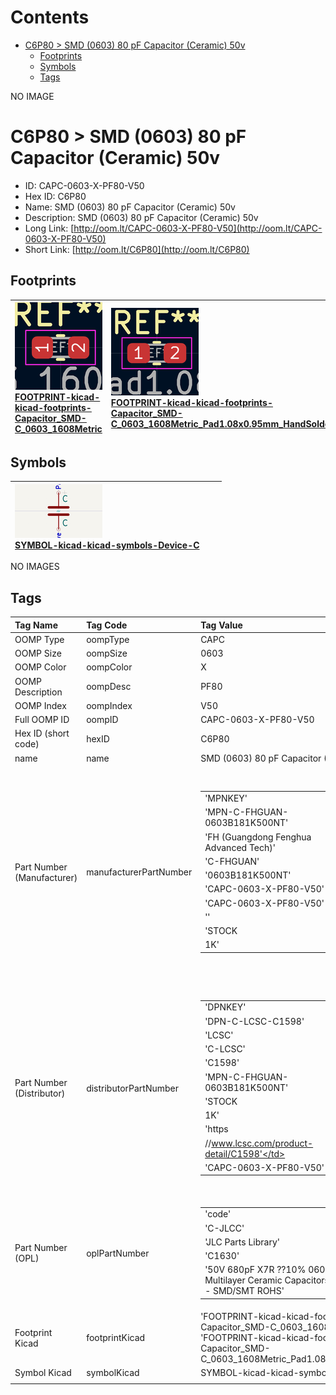 



Contents
========

* [C6P80 > SMD (0603) 80 pF Capacitor (Ceramic) 50v](#c6p80--smd-0603-80-pf-capacitor-ceramic-50v)
	* [Footprints](#footprints)
	* [Symbols](#symbols)
	* [Tags](#tags)
  
NO IMAGE  
# C6P80 > SMD (0603) 80 pF Capacitor (Ceramic) 50v

- ID: CAPC-0603-X-PF80-V50
- Hex ID: C6P80
- Name: SMD (0603) 80 pF Capacitor (Ceramic) 50v
- Description: SMD (0603) 80 pF Capacitor (Ceramic) 50v
- Long Link: [http://oom.lt/CAPC-0603-X-PF80-V50](http://oom.lt/CAPC-0603-X-PF80-V50)
- Short Link: [http://oom.lt/C6P80](http://oom.lt/C6P80)

## Footprints
  

|[![](https://raw.githubusercontent.com/oomlout/oomlout_OOMP_eda_V2/main/FOOTPRINT/kicad/kicad-footprints/Capacitor_SMD/C_0603_1608Metric/image_140.png)<br>FOOTPRINT-kicad-kicad-footprints-Capacitor_SMD-C_0603_1608Metric](https://github.com/oomlout/oomlout_OOMP_eda_V2/tree/main/FOOTPRINT/kicad/kicad-footprints/Capacitor_SMD/C_0603_1608Metric/)|[![](https://raw.githubusercontent.com/oomlout/oomlout_OOMP_eda_V2/main/FOOTPRINT/kicad/kicad-footprints/Capacitor_SMD/C_0603_1608Metric_Pad1.08x0.95mm_HandSolder/image_140.png)<br>FOOTPRINT-kicad-kicad-footprints-Capacitor_SMD-C_0603_1608Metric_Pad1.08x0.95mm_HandSolder](https://github.com/oomlout/oomlout_OOMP_eda_V2/tree/main/FOOTPRINT/kicad/kicad-footprints/Capacitor_SMD/C_0603_1608Metric_Pad1.08x0.95mm_HandSolder/)||
| :--- | :--- | :--- |

## Symbols
  

|[![](https://raw.githubusercontent.com/oomlout/oomlout_OOMP_eda_V2/main/SYMBOL/kicad/kicad-symbols/Device/C/image_140.png)<br>SYMBOL-kicad-kicad-symbols-Device-C](https://github.com/oomlout/oomlout_OOMP_eda_V2/tree/main/SYMBOL/kicad/kicad-symbols/Device/C/)|||
| :--- | :--- | :--- |
  
NO IMAGES  
## Tags
  

|Tag Name|Tag Code|Tag Value|
| :--- | :--- | :--- |
|OOMP Type|oompType|CAPC|
|OOMP Size|oompSize|0603|
|OOMP Color|oompColor|X|
|OOMP Description|oompDesc|PF80|
|OOMP Index|oompIndex|V50|
|Full OOMP ID|oompID|CAPC-0603-X-PF80-V50|
|Hex ID (short code)|hexID|C6P80|
|name|name|SMD (0603) 80 pF Capacitor (Ceramic) 50v|
|Part Number (Manufacturer)|manufacturerPartNumber|<table><tr><td>'MPNKEY'</td></tr><tr><td> 'MPN-C-FHGUAN-0603B181K500NT'</td><td> 'MANUFACTURER'</td></tr><tr><td> 'FH (Guangdong Fenghua Advanced Tech)'</td><td> 'MANUCODE'</td></tr><tr><td> 'C-FHGUAN'</td><td> 'MPN'</td></tr><tr><td> '0603B181K500NT'</td><td> 'OOMPIDPARTIAL'</td></tr><tr><td> 'CAPC-0603-X-PF80-V50'</td><td> 'OOMPID'</td></tr><tr><td> 'CAPC-0603-X-PF80-V50'</td><td> 'LINK'</td></tr><tr><td> ''</td><td> 'tags'</td></tr><tr><td> 'STOCK</td></tr><tr><td>1K'</td></tr></table></td><td> <table><tr><td>'MPNKEY'</td></tr><tr><td> 'MPN-C-FHGUAN-0603B681K500NT'</td><td> 'MANUFACTURER'</td></tr><tr><td> 'FH (Guangdong Fenghua Advanced Tech)'</td><td> 'MANUCODE'</td></tr><tr><td> 'C-FHGUAN'</td><td> 'MPN'</td></tr><tr><td> '0603B681K500NT'</td><td> 'OOMPIDPARTIAL'</td></tr><tr><td> 'CAPC-0603-X-PF80-V50'</td><td> 'OOMPID'</td></tr><tr><td> 'CAPC-0603-X-PF80-V50'</td><td> 'LINK'</td></tr><tr><td> ''</td><td> 'tags'</td></tr><tr><td> 'STOCK</td></tr><tr><td>100K'</td></tr></table></td><td> <table><tr><td>'MPNKEY'</td></tr><tr><td> 'MPN-C-SAMSUN-CL10C681JB8NNNC'</td><td> 'MANUFACTURER'</td></tr><tr><td> 'Samsung Electro-Mechanics'</td><td> 'MANUCODE'</td></tr><tr><td> 'C-SAMSUN'</td><td> 'MPN'</td></tr><tr><td> 'CL10C681JB8NNNC'</td><td> 'OOMPIDPARTIAL'</td></tr><tr><td> 'CAPC-0603-X-PF80-V50'</td><td> 'OOMPID'</td></tr><tr><td> 'CAPC-0603-X-PF80-V50'</td><td> 'LINK'</td></tr><tr><td> ''</td><td> 'tags'</td></tr><tr><td> </td></tr></table></td><td> <table><tr><td>'MPNKEY'</td></tr><tr><td> 'MPN-C-SAMSUN-CL10B681KB8NNNC'</td><td> 'MANUFACTURER'</td></tr><tr><td> 'Samsung Electro-Mechanics'</td><td> 'MANUCODE'</td></tr><tr><td> 'C-SAMSUN'</td><td> 'MPN'</td></tr><tr><td> 'CL10B681KB8NNNC'</td><td> 'OOMPIDPARTIAL'</td></tr><tr><td> 'CAPC-0603-X-PF80-V50'</td><td> 'OOMPID'</td></tr><tr><td> 'CAPC-0603-X-PF80-V50'</td><td> 'LINK'</td></tr><tr><td> ''</td><td> 'tags'</td></tr><tr><td> </td></tr></table></td><td> <table><tr><td>'MPNKEY'</td></tr><tr><td> 'MPN-C-SAMSUN-CL10B181KB8NNNC'</td><td> 'MANUFACTURER'</td></tr><tr><td> 'Samsung Electro-Mechanics'</td><td> 'MANUCODE'</td></tr><tr><td> 'C-SAMSUN'</td><td> 'MPN'</td></tr><tr><td> 'CL10B181KB8NNNC'</td><td> 'OOMPIDPARTIAL'</td></tr><tr><td> 'CAPC-0603-X-PF80-V50'</td><td> 'OOMPID'</td></tr><tr><td> 'CAPC-0603-X-PF80-V50'</td><td> 'LINK'</td></tr><tr><td> ''</td><td> 'tags'</td></tr><tr><td> </td></tr></table></td><td> <table><tr><td>'MPNKEY'</td></tr><tr><td> 'MPN-C-MURATA-GRM1885C1H181JA01D'</td><td> 'MANUFACTURER'</td></tr><tr><td> 'Murata Electronics'</td><td> 'MANUCODE'</td></tr><tr><td> 'C-MURATA'</td><td> 'MPN'</td></tr><tr><td> 'GRM1885C1H181JA01D'</td><td> 'OOMPIDPARTIAL'</td></tr><tr><td> 'CAPC-0603-X-PF80-V50'</td><td> 'OOMPID'</td></tr><tr><td> 'CAPC-0603-X-PF80-V50'</td><td> 'LINK'</td></tr><tr><td> ''</td><td> 'tags'</td></tr><tr><td> </td></tr></table></td><td> <table><tr><td>'MPNKEY'</td></tr><tr><td> 'MPN-C-MURATA-GRM1885C1H681JA01D'</td><td> 'MANUFACTURER'</td></tr><tr><td> 'Murata Electronics'</td><td> 'MANUCODE'</td></tr><tr><td> 'C-MURATA'</td><td> 'MPN'</td></tr><tr><td> 'GRM1885C1H681JA01D'</td><td> 'OOMPIDPARTIAL'</td></tr><tr><td> 'CAPC-0603-X-PF80-V50'</td><td> 'OOMPID'</td></tr><tr><td> 'CAPC-0603-X-PF80-V50'</td><td> 'LINK'</td></tr><tr><td> ''</td><td> 'tags'</td></tr><tr><td> </td></tr></table></td><td> <table><tr><td>'MPNKEY'</td></tr><tr><td> 'MPN-C-MURATA-GRM188R71H681KA01D'</td><td> 'MANUFACTURER'</td></tr><tr><td> 'Murata Electronics'</td><td> 'MANUCODE'</td></tr><tr><td> 'C-MURATA'</td><td> 'MPN'</td></tr><tr><td> 'GRM188R71H681KA01D'</td><td> 'OOMPIDPARTIAL'</td></tr><tr><td> 'CAPC-0603-X-PF80-V50'</td><td> 'OOMPID'</td></tr><tr><td> 'CAPC-0603-X-PF80-V50'</td><td> 'LINK'</td></tr><tr><td> ''</td><td> 'tags'</td></tr><tr><td> </td></tr></table></td><td> <table><tr><td>'MPNKEY'</td></tr><tr><td> 'MPN-C-YAGEO-CC0603JRNPO9BN181'</td><td> 'MANUFACTURER'</td></tr><tr><td> 'YAGEO'</td><td> 'MANUCODE'</td></tr><tr><td> 'C-YAGEO'</td><td> 'MPN'</td></tr><tr><td> 'CC0603JRNPO9BN181'</td><td> 'OOMPIDPARTIAL'</td></tr><tr><td> 'CAPC-0603-X-PF80-V50'</td><td> 'OOMPID'</td></tr><tr><td> 'CAPC-0603-X-PF80-V50'</td><td> 'LINK'</td></tr><tr><td> ''</td><td> 'tags'</td></tr><tr><td> 'STOCK</td></tr><tr><td>1K'</td></tr></table></td><td> <table><tr><td>'MPNKEY'</td></tr><tr><td> 'MPN-C-YAGEO-CC0603JRNPO9BN681'</td><td> 'MANUFACTURER'</td></tr><tr><td> 'YAGEO'</td><td> 'MANUCODE'</td></tr><tr><td> 'C-YAGEO'</td><td> 'MPN'</td></tr><tr><td> 'CC0603JRNPO9BN681'</td><td> 'OOMPIDPARTIAL'</td></tr><tr><td> 'CAPC-0603-X-PF80-V50'</td><td> 'OOMPID'</td></tr><tr><td> 'CAPC-0603-X-PF80-V50'</td><td> 'LINK'</td></tr><tr><td> ''</td><td> 'tags'</td></tr><tr><td> 'STOCK</td></tr><tr><td>10K'</td></tr></table></td><td> <table><tr><td>'MPNKEY'</td></tr><tr><td> 'MPN-C-YAGEO-CC0603KRX7R9BB181'</td><td> 'MANUFACTURER'</td></tr><tr><td> 'YAGEO'</td><td> 'MANUCODE'</td></tr><tr><td> 'C-YAGEO'</td><td> 'MPN'</td></tr><tr><td> 'CC0603KRX7R9BB181'</td><td> 'OOMPIDPARTIAL'</td></tr><tr><td> 'CAPC-0603-X-PF80-V50'</td><td> 'OOMPID'</td></tr><tr><td> 'CAPC-0603-X-PF80-V50'</td><td> 'LINK'</td></tr><tr><td> ''</td><td> 'tags'</td></tr><tr><td> </td></tr></table></td><td> <table><tr><td>'MPNKEY'</td></tr><tr><td> 'MPN-C-YAGEO-CC0603KRX7R9BB681'</td><td> 'MANUFACTURER'</td></tr><tr><td> 'YAGEO'</td><td> 'MANUCODE'</td></tr><tr><td> 'C-YAGEO'</td><td> 'MPN'</td></tr><tr><td> 'CC0603KRX7R9BB681'</td><td> 'OOMPIDPARTIAL'</td></tr><tr><td> 'CAPC-0603-X-PF80-V50'</td><td> 'OOMPID'</td></tr><tr><td> 'CAPC-0603-X-PF80-V50'</td><td> 'LINK'</td></tr><tr><td> ''</td><td> 'tags'</td></tr><tr><td> 'STOCK</td></tr><tr><td>10K'</td></tr></table></td><td> <table><tr><td>'MPNKEY'</td></tr><tr><td> 'MPN-C-FHGUAN-0603CG181J500NT'</td><td> 'MANUFACTURER'</td></tr><tr><td> 'FH (Guangdong Fenghua Advanced Tech)'</td><td> 'MANUCODE'</td></tr><tr><td> 'C-FHGUAN'</td><td> 'MPN'</td></tr><tr><td> '0603CG181J500NT'</td><td> 'OOMPIDPARTIAL'</td></tr><tr><td> 'CAPC-0603-X-PF80-V50'</td><td> 'OOMPID'</td></tr><tr><td> 'CAPC-0603-X-PF80-V50'</td><td> 'LINK'</td></tr><tr><td> ''</td><td> 'tags'</td></tr><tr><td> 'STOCK</td></tr><tr><td>1K'</td></tr></table></td><td> <table><tr><td>'MPNKEY'</td></tr><tr><td> 'MPN-C-KEMET-C0603C681J5RACAUTO'</td><td> 'MANUFACTURER'</td></tr><tr><td> 'KEMET'</td><td> 'MANUCODE'</td></tr><tr><td> 'C-KEMET'</td><td> 'MPN'</td></tr><tr><td> 'C0603C681J5RACAUTO'</td><td> 'OOMPIDPARTIAL'</td></tr><tr><td> 'CAPC-0603-X-PF80-V50'</td><td> 'OOMPID'</td></tr><tr><td> 'CAPC-0603-X-PF80-V50'</td><td> 'LINK'</td></tr><tr><td> ''</td><td> 'tags'</td></tr><tr><td> </td></tr></table></td><td> <table><tr><td>'MPNKEY'</td></tr><tr><td> 'MPN-C-MURATA-GRM1882C1H681JA01D'</td><td> 'MANUFACTURER'</td></tr><tr><td> 'Murata Electronics'</td><td> 'MANUCODE'</td></tr><tr><td> 'C-MURATA'</td><td> 'MPN'</td></tr><tr><td> 'GRM1882C1H681JA01D'</td><td> 'OOMPIDPARTIAL'</td></tr><tr><td> 'CAPC-0603-X-PF80-V50'</td><td> 'OOMPID'</td></tr><tr><td> 'CAPC-0603-X-PF80-V50'</td><td> 'LINK'</td></tr><tr><td> ''</td><td> 'tags'</td></tr><tr><td> </td></tr></table></td><td> <table><tr><td>'MPNKEY'</td></tr><tr><td> 'MPN-C-CCTC-TCC0603X7R681K500CT'</td><td> 'MANUFACTURER'</td></tr><tr><td> 'CCTC'</td><td> 'MANUCODE'</td></tr><tr><td> 'C-CCTC'</td><td> 'MPN'</td></tr><tr><td> 'TCC0603X7R681K500CT'</td><td> 'OOMPIDPARTIAL'</td></tr><tr><td> 'CAPC-0603-X-PF80-V50'</td><td> 'OOMPID'</td></tr><tr><td> 'CAPC-0603-X-PF80-V50'</td><td> 'LINK'</td></tr><tr><td> ''</td><td> 'tags'</td></tr><tr><td> 'STOCK</td></tr><tr><td>10K'</td></tr></table></td><td> <table><tr><td>'MPNKEY'</td></tr><tr><td> 'MPN-C-WALSIN-0603N181J500CT'</td><td> 'MANUFACTURER'</td></tr><tr><td> 'Walsin Tech Corp'</td><td> 'MANUCODE'</td></tr><tr><td> 'C-WALSIN'</td><td> 'MPN'</td></tr><tr><td> '0603N181J500CT'</td><td> 'OOMPIDPARTIAL'</td></tr><tr><td> 'CAPC-0603-X-PF80-V50'</td><td> 'OOMPID'</td></tr><tr><td> 'CAPC-0603-X-PF80-V50'</td><td> 'LINK'</td></tr><tr><td> ''</td><td> 'tags'</td></tr><tr><td> 'STOCK</td></tr><tr><td>1K'</td></tr></table></td><td> <table><tr><td>'MPNKEY'</td></tr><tr><td> 'MPN-C-WALSIN-0603B181K500CT'</td><td> 'MANUFACTURER'</td></tr><tr><td> 'Walsin Tech Corp'</td><td> 'MANUCODE'</td></tr><tr><td> 'C-WALSIN'</td><td> 'MPN'</td></tr><tr><td> '0603B181K500CT'</td><td> 'OOMPIDPARTIAL'</td></tr><tr><td> 'CAPC-0603-X-PF80-V50'</td><td> 'OOMPID'</td></tr><tr><td> 'CAPC-0603-X-PF80-V50'</td><td> 'LINK'</td></tr><tr><td> ''</td><td> 'tags'</td></tr><tr><td> 'STOCK</td></tr><tr><td>1K'</td></tr></table></td><td> <table><tr><td>'MPNKEY'</td></tr><tr><td> 'MPN-C-WALSIN-0603N681G500CT'</td><td> 'MANUFACTURER'</td></tr><tr><td> 'Walsin Tech Corp'</td><td> 'MANUCODE'</td></tr><tr><td> 'C-WALSIN'</td><td> 'MPN'</td></tr><tr><td> '0603N681G500CT'</td><td> 'OOMPIDPARTIAL'</td></tr><tr><td> 'CAPC-0603-X-PF80-V50'</td><td> 'OOMPID'</td></tr><tr><td> 'CAPC-0603-X-PF80-V50'</td><td> 'LINK'</td></tr><tr><td> ''</td><td> 'tags'</td></tr><tr><td> </td></tr></table></td><td> <table><tr><td>'MPNKEY'</td></tr><tr><td> 'MPN-C-WALSIN-0603N681J500CT'</td><td> 'MANUFACTURER'</td></tr><tr><td> 'Walsin Tech Corp'</td><td> 'MANUCODE'</td></tr><tr><td> 'C-WALSIN'</td><td> 'MPN'</td></tr><tr><td> '0603N681J500CT'</td><td> 'OOMPIDPARTIAL'</td></tr><tr><td> 'CAPC-0603-X-PF80-V50'</td><td> 'OOMPID'</td></tr><tr><td> 'CAPC-0603-X-PF80-V50'</td><td> 'LINK'</td></tr><tr><td> ''</td><td> 'tags'</td></tr><tr><td> 'STOCK</td></tr><tr><td>1K'</td></tr></table></td><td> <table><tr><td>'MPNKEY'</td></tr><tr><td> 'MPN-C-FHGUAN-0603CG681J500NT'</td><td> 'MANUFACTURER'</td></tr><tr><td> 'FH (Guangdong Fenghua Advanced Tech)'</td><td> 'MANUCODE'</td></tr><tr><td> 'C-FHGUAN'</td><td> 'MPN'</td></tr><tr><td> '0603CG681J500NT'</td><td> 'OOMPIDPARTIAL'</td></tr><tr><td> 'CAPC-0603-X-PF80-V50'</td><td> 'OOMPID'</td></tr><tr><td> 'CAPC-0603-X-PF80-V50'</td><td> 'LINK'</td></tr><tr><td> ''</td><td> 'tags'</td></tr><tr><td> 'STOCK</td></tr><tr><td>1K'</td></tr></table></td><td> <table><tr><td>'MPNKEY'</td></tr><tr><td> 'MPN-C-WALSIN-0603B681K500CT'</td><td> 'MANUFACTURER'</td></tr><tr><td> 'Walsin Tech Corp'</td><td> 'MANUCODE'</td></tr><tr><td> 'C-WALSIN'</td><td> 'MPN'</td></tr><tr><td> '0603B681K500CT'</td><td> 'OOMPIDPARTIAL'</td></tr><tr><td> 'CAPC-0603-X-PF80-V50'</td><td> 'OOMPID'</td></tr><tr><td> 'CAPC-0603-X-PF80-V50'</td><td> 'LINK'</td></tr><tr><td> ''</td><td> 'tags'</td></tr><tr><td> 'STOCK</td></tr><tr><td>1K'</td></tr></table></td><td> <table><tr><td>'MPNKEY'</td></tr><tr><td> 'MPN-C-TDK-CGA3E2C0G1H681JT0Y0N'</td><td> 'MANUFACTURER'</td></tr><tr><td> 'TDK'</td><td> 'MANUCODE'</td></tr><tr><td> 'C-TDK'</td><td> 'MPN'</td></tr><tr><td> 'CGA3E2C0G1H681JT0Y0N'</td><td> 'OOMPIDPARTIAL'</td></tr><tr><td> 'CAPC-0603-X-PF80-V50'</td><td> 'OOMPID'</td></tr><tr><td> 'CAPC-0603-X-PF80-V50'</td><td> 'LINK'</td></tr><tr><td> ''</td><td> 'tags'</td></tr><tr><td> </td></tr></table></td><td> <table><tr><td>'MPNKEY'</td></tr><tr><td> 'MPN-C-TDK-C1608NP01H681JT000N'</td><td> 'MANUFACTURER'</td></tr><tr><td> 'TDK'</td><td> 'MANUCODE'</td></tr><tr><td> 'C-TDK'</td><td> 'MPN'</td></tr><tr><td> 'C1608NP01H681JT000N'</td><td> 'OOMPIDPARTIAL'</td></tr><tr><td> 'CAPC-0603-X-PF80-V50'</td><td> 'OOMPID'</td></tr><tr><td> 'CAPC-0603-X-PF80-V50'</td><td> 'LINK'</td></tr><tr><td> ''</td><td> 'tags'</td></tr><tr><td> 'STOCK</td></tr><tr><td>1K'</td></tr></table></td><td> <table><tr><td>'MPNKEY'</td></tr><tr><td> 'MPN-C-DARFON-C1608NP0681JGT'</td><td> 'MANUFACTURER'</td></tr><tr><td> 'Darfon Elec'</td><td> 'MANUCODE'</td></tr><tr><td> 'C-DARFON'</td><td> 'MPN'</td></tr><tr><td> 'C1608NP0681JGT'</td><td> 'OOMPIDPARTIAL'</td></tr><tr><td> 'CAPC-0603-X-PF80-V50'</td><td> 'OOMPID'</td></tr><tr><td> 'CAPC-0603-X-PF80-V50'</td><td> 'LINK'</td></tr><tr><td> ''</td><td> 'tags'</td></tr><tr><td> 'STOCK</td></tr><tr><td>10K'</td></tr></table></td><td> <table><tr><td>'MPNKEY'</td></tr><tr><td> 'MPN-C-MURATA-GRM1882C1H181JA01D'</td><td> 'MANUFACTURER'</td></tr><tr><td> 'Murata Electronics'</td><td> 'MANUCODE'</td></tr><tr><td> 'C-MURATA'</td><td> 'MPN'</td></tr><tr><td> 'GRM1882C1H181JA01D'</td><td> 'OOMPIDPARTIAL'</td></tr><tr><td> 'CAPC-0603-X-PF80-V50'</td><td> 'OOMPID'</td></tr><tr><td> 'CAPC-0603-X-PF80-V50'</td><td> 'LINK'</td></tr><tr><td> ''</td><td> 'tags'</td></tr><tr><td> </td></tr></table></td><td> <table><tr><td>'MPNKEY'</td></tr><tr><td> 'MPN-C-SAMSUN-CL10B681JB8NNNC'</td><td> 'MANUFACTURER'</td></tr><tr><td> 'Samsung Electro-Mechanics'</td><td> 'MANUCODE'</td></tr><tr><td> 'C-SAMSUN'</td><td> 'MPN'</td></tr><tr><td> 'CL10B681JB8NNNC'</td><td> 'OOMPIDPARTIAL'</td></tr><tr><td> 'CAPC-0603-X-PF80-V50'</td><td> 'OOMPID'</td></tr><tr><td> 'CAPC-0603-X-PF80-V50'</td><td> 'LINK'</td></tr><tr><td> ''</td><td> 'tags'</td></tr><tr><td> </td></tr></table></td><td> <table><tr><td>'MPNKEY'</td></tr><tr><td> 'MPN-C-CCTC-TCC0603COG181J500CT'</td><td> 'MANUFACTURER'</td></tr><tr><td> 'CCTC'</td><td> 'MANUCODE'</td></tr><tr><td> 'C-CCTC'</td><td> 'MPN'</td></tr><tr><td> 'TCC0603COG181J500CT'</td><td> 'OOMPIDPARTIAL'</td></tr><tr><td> 'CAPC-0603-X-PF80-V50'</td><td> 'OOMPID'</td></tr><tr><td> 'CAPC-0603-X-PF80-V50'</td><td> 'LINK'</td></tr><tr><td> ''</td><td> 'tags'</td></tr><tr><td> </td></tr></table></td><td> <table><tr><td>'MPNKEY'</td></tr><tr><td> 'MPN-C-CCTC-TCC0603X7R181K500CT'</td><td> 'MANUFACTURER'</td></tr><tr><td> 'CCTC'</td><td> 'MANUCODE'</td></tr><tr><td> 'C-CCTC'</td><td> 'MPN'</td></tr><tr><td> 'TCC0603X7R181K500CT'</td><td> 'OOMPIDPARTIAL'</td></tr><tr><td> 'CAPC-0603-X-PF80-V50'</td><td> 'OOMPID'</td></tr><tr><td> 'CAPC-0603-X-PF80-V50'</td><td> 'LINK'</td></tr><tr><td> ''</td><td> 'tags'</td></tr><tr><td> 'STOCK</td></tr><tr><td>1K'</td></tr></table></td><td> <table><tr><td>'MPNKEY'</td></tr><tr><td> 'MPN-C-MURATA-GCM1885C1H181JA16D'</td><td> 'MANUFACTURER'</td></tr><tr><td> 'Murata Electronics'</td><td> 'MANUCODE'</td></tr><tr><td> 'C-MURATA'</td><td> 'MPN'</td></tr><tr><td> 'GCM1885C1H181JA16D'</td><td> 'OOMPIDPARTIAL'</td></tr><tr><td> 'CAPC-0603-X-PF80-V50'</td><td> 'OOMPID'</td></tr><tr><td> 'CAPC-0603-X-PF80-V50'</td><td> 'LINK'</td></tr><tr><td> ''</td><td> 'tags'</td></tr><tr><td> </td></tr></table></td><td> <table><tr><td>'MPNKEY'</td></tr><tr><td> 'MPN-C-WALSIN-MT18B681K500CT'</td><td> 'MANUFACTURER'</td></tr><tr><td> 'Walsin Tech Corp'</td><td> 'MANUCODE'</td></tr><tr><td> 'C-WALSIN'</td><td> 'MPN'</td></tr><tr><td> 'MT18B681K500CT'</td><td> 'OOMPIDPARTIAL'</td></tr><tr><td> 'CAPC-0603-X-PF80-V50'</td><td> 'OOMPID'</td></tr><tr><td> 'CAPC-0603-X-PF80-V50'</td><td> 'LINK'</td></tr><tr><td> ''</td><td> 'tags'</td></tr><tr><td> </td></tr></table></td><td> <table><tr><td>'MPNKEY'</td></tr><tr><td> 'MPN-C-WALSIN-MT18N181J500CT'</td><td> 'MANUFACTURER'</td></tr><tr><td> 'Walsin Tech Corp'</td><td> 'MANUCODE'</td></tr><tr><td> 'C-WALSIN'</td><td> 'MPN'</td></tr><tr><td> 'MT18N181J500CT'</td><td> 'OOMPIDPARTIAL'</td></tr><tr><td> 'CAPC-0603-X-PF80-V50'</td><td> 'OOMPID'</td></tr><tr><td> 'CAPC-0603-X-PF80-V50'</td><td> 'LINK'</td></tr><tr><td> ''</td><td> 'tags'</td></tr><tr><td> </td></tr></table></td><td> <table><tr><td>'MPNKEY'</td></tr><tr><td> 'MPN-C-MURATA-GRM1885C1H681GA01D'</td><td> 'MANUFACTURER'</td></tr><tr><td> 'Murata Electronics'</td><td> 'MANUCODE'</td></tr><tr><td> 'C-MURATA'</td><td> 'MPN'</td></tr><tr><td> 'GRM1885C1H681GA01D'</td><td> 'OOMPIDPARTIAL'</td></tr><tr><td> 'CAPC-0603-X-PF80-V50'</td><td> 'OOMPID'</td></tr><tr><td> 'CAPC-0603-X-PF80-V50'</td><td> 'LINK'</td></tr><tr><td> ''</td><td> 'tags'</td></tr><tr><td> </td></tr></table></td><td> <table><tr><td>'MPNKEY'</td></tr><tr><td> 'MPN-C-SAMSUN-CL10C181JB81PNC'</td><td> 'MANUFACTURER'</td></tr><tr><td> 'Samsung Electro-Mechanics'</td><td> 'MANUCODE'</td></tr><tr><td> 'C-SAMSUN'</td><td> 'MPN'</td></tr><tr><td> 'CL10C181JB81PNC'</td><td> 'OOMPIDPARTIAL'</td></tr><tr><td> 'CAPC-0603-X-PF80-V50'</td><td> 'OOMPID'</td></tr><tr><td> 'CAPC-0603-X-PF80-V50'</td><td> 'LINK'</td></tr><tr><td> ''</td><td> 'tags'</td></tr><tr><td> 'STOCK</td></tr><tr><td>1K'</td></tr></table></td><td> <table><tr><td>'MPNKEY'</td></tr><tr><td> 'MPN-C-SAMSUN-CL10C681JB81PNC'</td><td> 'MANUFACTURER'</td></tr><tr><td> 'Samsung Electro-Mechanics'</td><td> 'MANUCODE'</td></tr><tr><td> 'C-SAMSUN'</td><td> 'MPN'</td></tr><tr><td> 'CL10C681JB81PNC'</td><td> 'OOMPIDPARTIAL'</td></tr><tr><td> 'CAPC-0603-X-PF80-V50'</td><td> 'OOMPID'</td></tr><tr><td> 'CAPC-0603-X-PF80-V50'</td><td> 'LINK'</td></tr><tr><td> ''</td><td> 'tags'</td></tr><tr><td> </td></tr></table></td><td> <table><tr><td>'MPNKEY'</td></tr><tr><td> 'MPN-C-YAGEO-CC0603GRNPO9BN181'</td><td> 'MANUFACTURER'</td></tr><tr><td> 'YAGEO'</td><td> 'MANUCODE'</td></tr><tr><td> 'C-YAGEO'</td><td> 'MPN'</td></tr><tr><td> 'CC0603GRNPO9BN181'</td><td> 'OOMPIDPARTIAL'</td></tr><tr><td> 'CAPC-0603-X-PF80-V50'</td><td> 'OOMPID'</td></tr><tr><td> 'CAPC-0603-X-PF80-V50'</td><td> 'LINK'</td></tr><tr><td> ''</td><td> 'tags'</td></tr><tr><td> 'STOCK</td></tr><tr><td>1K'</td></tr></table></td><td> <table><tr><td>'MPNKEY'</td></tr><tr><td> 'MPN-C-YAGEO-CC0603GRNPO9BN681'</td><td> 'MANUFACTURER'</td></tr><tr><td> 'YAGEO'</td><td> 'MANUCODE'</td></tr><tr><td> 'C-YAGEO'</td><td> 'MPN'</td></tr><tr><td> 'CC0603GRNPO9BN681'</td><td> 'OOMPIDPARTIAL'</td></tr><tr><td> 'CAPC-0603-X-PF80-V50'</td><td> 'OOMPID'</td></tr><tr><td> 'CAPC-0603-X-PF80-V50'</td><td> 'LINK'</td></tr><tr><td> ''</td><td> 'tags'</td></tr><tr><td> </td></tr></table></td><td> <table><tr><td>'MPNKEY'</td></tr><tr><td> 'MPN-C-YAGEO-CC0603JRX7R9BB181'</td><td> 'MANUFACTURER'</td></tr><tr><td> 'YAGEO'</td><td> 'MANUCODE'</td></tr><tr><td> 'C-YAGEO'</td><td> 'MPN'</td></tr><tr><td> 'CC0603JRX7R9BB181'</td><td> 'OOMPIDPARTIAL'</td></tr><tr><td> 'CAPC-0603-X-PF80-V50'</td><td> 'OOMPID'</td></tr><tr><td> 'CAPC-0603-X-PF80-V50'</td><td> 'LINK'</td></tr><tr><td> ''</td><td> 'tags'</td></tr><tr><td> </td></tr></table></td><td> <table><tr><td>'MPNKEY'</td></tr><tr><td> 'MPN-C-YAGEO-CC0603JRX7R9BB681'</td><td> 'MANUFACTURER'</td></tr><tr><td> 'YAGEO'</td><td> 'MANUCODE'</td></tr><tr><td> 'C-YAGEO'</td><td> 'MPN'</td></tr><tr><td> 'CC0603JRX7R9BB681'</td><td> 'OOMPIDPARTIAL'</td></tr><tr><td> 'CAPC-0603-X-PF80-V50'</td><td> 'OOMPID'</td></tr><tr><td> 'CAPC-0603-X-PF80-V50'</td><td> 'LINK'</td></tr><tr><td> ''</td><td> 'tags'</td></tr><tr><td> </td></tr></table></td><td> <table><tr><td>'MPNKEY'</td></tr><tr><td> 'MPN-C-YAGEO-CC0603FRNPO9BN681'</td><td> 'MANUFACTURER'</td></tr><tr><td> 'YAGEO'</td><td> 'MANUCODE'</td></tr><tr><td> 'C-YAGEO'</td><td> 'MPN'</td></tr><tr><td> 'CC0603FRNPO9BN681'</td><td> 'OOMPIDPARTIAL'</td></tr><tr><td> 'CAPC-0603-X-PF80-V50'</td><td> 'OOMPID'</td></tr><tr><td> 'CAPC-0603-X-PF80-V50'</td><td> 'LINK'</td></tr><tr><td> ''</td><td> 'tags'</td></tr><tr><td> </td></tr></table></td><td> <table><tr><td>'MPNKEY'</td></tr><tr><td> 'MPN-C-PSAPRO-FN18N181J500PSG'</td><td> 'MANUFACTURER'</td></tr><tr><td> 'PSA(Prosperity Dielectrics)'</td><td> 'MANUCODE'</td></tr><tr><td> 'C-PSAPRO'</td><td> 'MPN'</td></tr><tr><td> 'FN18N181J500PSG'</td><td> 'OOMPIDPARTIAL'</td></tr><tr><td> 'CAPC-0603-X-PF80-V50'</td><td> 'OOMPID'</td></tr><tr><td> 'CAPC-0603-X-PF80-V50'</td><td> 'LINK'</td></tr><tr><td> ''</td><td> 'tags'</td></tr><tr><td> 'STOCK</td></tr><tr><td>1K'</td></tr></table></td><td> <table><tr><td>'MPNKEY'</td></tr><tr><td> 'MPN-C-PSAPRO-FN18N681J500PSG'</td><td> 'MANUFACTURER'</td></tr><tr><td> 'PSA(Prosperity Dielectrics)'</td><td> 'MANUCODE'</td></tr><tr><td> 'C-PSAPRO'</td><td> 'MPN'</td></tr><tr><td> 'FN18N681J500PSG'</td><td> 'OOMPIDPARTIAL'</td></tr><tr><td> 'CAPC-0603-X-PF80-V50'</td><td> 'OOMPID'</td></tr><tr><td> 'CAPC-0603-X-PF80-V50'</td><td> 'LINK'</td></tr><tr><td> ''</td><td> 'tags'</td></tr><tr><td> </td></tr></table></td><td> <table><tr><td>'MPNKEY'</td></tr><tr><td> 'MPN-C-YAGEO-CC0603FRNPO9BN181'</td><td> 'MANUFACTURER'</td></tr><tr><td> 'YAGEO'</td><td> 'MANUCODE'</td></tr><tr><td> 'C-YAGEO'</td><td> 'MPN'</td></tr><tr><td> 'CC0603FRNPO9BN181'</td><td> 'OOMPIDPARTIAL'</td></tr><tr><td> 'CAPC-0603-X-PF80-V50'</td><td> 'OOMPID'</td></tr><tr><td> 'CAPC-0603-X-PF80-V50'</td><td> 'LINK'</td></tr><tr><td> ''</td><td> 'tags'</td></tr><tr><td> 'STOCK</td></tr><tr><td>1K'</td></tr></table></td><td> <table><tr><td>'MPNKEY'</td></tr><tr><td> 'MPN-C-MURATA-GRM1885C1H681FA01D'</td><td> 'MANUFACTURER'</td></tr><tr><td> 'Murata Electronics'</td><td> 'MANUCODE'</td></tr><tr><td> 'C-MURATA'</td><td> 'MPN'</td></tr><tr><td> 'GRM1885C1H681FA01D'</td><td> 'OOMPIDPARTIAL'</td></tr><tr><td> 'CAPC-0603-X-PF80-V50'</td><td> 'OOMPID'</td></tr><tr><td> 'CAPC-0603-X-PF80-V50'</td><td> 'LINK'</td></tr><tr><td> ''</td><td> 'tags'</td></tr><tr><td> </td></tr></table></td><td> <table><tr><td>'MPNKEY'</td></tr><tr><td> 'MPN-C-KEMET-C0603C681J5GACAUTO'</td><td> 'MANUFACTURER'</td></tr><tr><td> 'KEMET'</td><td> 'MANUCODE'</td></tr><tr><td> 'C-KEMET'</td><td> 'MPN'</td></tr><tr><td> 'C0603C681J5GACAUTO'</td><td> 'OOMPIDPARTIAL'</td></tr><tr><td> 'CAPC-0603-X-PF80-V50'</td><td> 'OOMPID'</td></tr><tr><td> 'CAPC-0603-X-PF80-V50'</td><td> 'LINK'</td></tr><tr><td> ''</td><td> 'tags'</td></tr><tr><td> </td></tr></table></td><td> <table><tr><td>'MPNKEY'</td></tr><tr><td> 'MPN-C-PSAPRO-FN18X181K500PSG'</td><td> 'MANUFACTURER'</td></tr><tr><td> 'PSA(Prosperity Dielectrics)'</td><td> 'MANUCODE'</td></tr><tr><td> 'C-PSAPRO'</td><td> 'MPN'</td></tr><tr><td> 'FN18X181K500PSG'</td><td> 'OOMPIDPARTIAL'</td></tr><tr><td> 'CAPC-0603-X-PF80-V50'</td><td> 'OOMPID'</td></tr><tr><td> 'CAPC-0603-X-PF80-V50'</td><td> 'LINK'</td></tr><tr><td> ''</td><td> 'tags'</td></tr><tr><td> 'STOCK</td></tr><tr><td>1K'</td></tr></table></td><td> <table><tr><td>'MPNKEY'</td></tr><tr><td> 'MPN-C-KYOCER-06035A181FAT2A'</td><td> 'MANUFACTURER'</td></tr><tr><td> 'Kyocera AVX'</td><td> 'MANUCODE'</td></tr><tr><td> 'C-KYOCER'</td><td> 'MPN'</td></tr><tr><td> '06035A181FAT2A'</td><td> 'OOMPIDPARTIAL'</td></tr><tr><td> 'CAPC-0603-X-PF80-V50'</td><td> 'OOMPID'</td></tr><tr><td> 'CAPC-0603-X-PF80-V50'</td><td> 'LINK'</td></tr><tr><td> ''</td><td> 'tags'</td></tr><tr><td> </td></tr></table></td><td> <table><tr><td>'MPNKEY'</td></tr><tr><td> 'MPN-C-KYOCER-06035A181JAT2A'</td><td> 'MANUFACTURER'</td></tr><tr><td> 'Kyocera AVX'</td><td> 'MANUCODE'</td></tr><tr><td> 'C-KYOCER'</td><td> 'MPN'</td></tr><tr><td> '06035A181JAT2A'</td><td> 'OOMPIDPARTIAL'</td></tr><tr><td> 'CAPC-0603-X-PF80-V50'</td><td> 'OOMPID'</td></tr><tr><td> 'CAPC-0603-X-PF80-V50'</td><td> 'LINK'</td></tr><tr><td> ''</td><td> 'tags'</td></tr><tr><td> </td></tr></table></td><td> <table><tr><td>'MPNKEY'</td></tr><tr><td> 'MPN-C-KYOCER-06035A681JAT2A'</td><td> 'MANUFACTURER'</td></tr><tr><td> 'Kyocera AVX'</td><td> 'MANUCODE'</td></tr><tr><td> 'C-KYOCER'</td><td> 'MPN'</td></tr><tr><td> '06035A681JAT2A'</td><td> 'OOMPIDPARTIAL'</td></tr><tr><td> 'CAPC-0603-X-PF80-V50'</td><td> 'OOMPID'</td></tr><tr><td> 'CAPC-0603-X-PF80-V50'</td><td> 'LINK'</td></tr><tr><td> ''</td><td> 'tags'</td></tr><tr><td> </td></tr></table></td><td> <table><tr><td>'MPNKEY'</td></tr><tr><td> 'MPN-C-KEMET-C0603C181J5GACAUTO'</td><td> 'MANUFACTURER'</td></tr><tr><td> 'KEMET'</td><td> 'MANUCODE'</td></tr><tr><td> 'C-KEMET'</td><td> 'MPN'</td></tr><tr><td> 'C0603C181J5GACAUTO'</td><td> 'OOMPIDPARTIAL'</td></tr><tr><td> 'CAPC-0603-X-PF80-V50'</td><td> 'OOMPID'</td></tr><tr><td> 'CAPC-0603-X-PF80-V50'</td><td> 'LINK'</td></tr><tr><td> ''</td><td> 'tags'</td></tr><tr><td> </td></tr></table></td><td> <table><tr><td>'MPNKEY'</td></tr><tr><td> 'MPN-C-KEMET-C0603C681J5GAC7867'</td><td> 'MANUFACTURER'</td></tr><tr><td> 'KEMET'</td><td> 'MANUCODE'</td></tr><tr><td> 'C-KEMET'</td><td> 'MPN'</td></tr><tr><td> 'C0603C681J5GAC7867'</td><td> 'OOMPIDPARTIAL'</td></tr><tr><td> 'CAPC-0603-X-PF80-V50'</td><td> 'OOMPID'</td></tr><tr><td> 'CAPC-0603-X-PF80-V50'</td><td> 'LINK'</td></tr><tr><td> ''</td><td> 'tags'</td></tr><tr><td> </td></tr></table></td><td> <table><tr><td>'MPNKEY'</td></tr><tr><td> 'MPN-C-KEMET-C0603C681K5RAC7867'</td><td> 'MANUFACTURER'</td></tr><tr><td> 'KEMET'</td><td> 'MANUCODE'</td></tr><tr><td> 'C-KEMET'</td><td> 'MPN'</td></tr><tr><td> 'C0603C681K5RAC7867'</td><td> 'OOMPIDPARTIAL'</td></tr><tr><td> 'CAPC-0603-X-PF80-V50'</td><td> 'OOMPID'</td></tr><tr><td> 'CAPC-0603-X-PF80-V50'</td><td> 'LINK'</td></tr><tr><td> ''</td><td> 'tags'</td></tr><tr><td> </td></tr></table></td><td> <table><tr><td>'MPNKEY'</td></tr><tr><td> 'MPN-C-KEMET-C0603C681K5RAC3121'</td><td> 'MANUFACTURER'</td></tr><tr><td> 'KEMET'</td><td> 'MANUCODE'</td></tr><tr><td> 'C-KEMET'</td><td> 'MPN'</td></tr><tr><td> 'C0603C681K5RAC3121'</td><td> 'OOMPIDPARTIAL'</td></tr><tr><td> 'CAPC-0603-X-PF80-V50'</td><td> 'OOMPID'</td></tr><tr><td> 'CAPC-0603-X-PF80-V50'</td><td> 'LINK'</td></tr><tr><td> ''</td><td> 'tags'</td></tr><tr><td> </td></tr></table></td><td> <table><tr><td>'MPNKEY'</td></tr><tr><td> 'MPN-C-TDK-C1608C0G1H681JT000N'</td><td> 'MANUFACTURER'</td></tr><tr><td> 'TDK'</td><td> 'MANUCODE'</td></tr><tr><td> 'C-TDK'</td><td> 'MPN'</td></tr><tr><td> 'C1608C0G1H681JT000N'</td><td> 'OOMPIDPARTIAL'</td></tr><tr><td> 'CAPC-0603-X-PF80-V50'</td><td> 'OOMPID'</td></tr><tr><td> 'CAPC-0603-X-PF80-V50'</td><td> 'LINK'</td></tr><tr><td> ''</td><td> 'tags'</td></tr><tr><td> 'STOCK</td></tr><tr><td>1K'</td></tr></table></td><td> <table><tr><td>'MPNKEY'</td></tr><tr><td> 'MPN-C-YAGEO-AC0603JRNPO9BN681'</td><td> 'MANUFACTURER'</td></tr><tr><td> 'YAGEO'</td><td> 'MANUCODE'</td></tr><tr><td> 'C-YAGEO'</td><td> 'MPN'</td></tr><tr><td> 'AC0603JRNPO9BN681'</td><td> 'OOMPIDPARTIAL'</td></tr><tr><td> 'CAPC-0603-X-PF80-V50'</td><td> 'OOMPID'</td></tr><tr><td> 'CAPC-0603-X-PF80-V50'</td><td> 'LINK'</td></tr><tr><td> ''</td><td> 'tags'</td></tr><tr><td> 'STOCK</td></tr><tr><td>1K'</td></tr></table></td><td> <table><tr><td>'MPNKEY'</td></tr><tr><td> 'MPN-C-VISHAY-VJ0603A681JLAAJ32'</td><td> 'MANUFACTURER'</td></tr><tr><td> 'Vishay Intertech'</td><td> 'MANUCODE'</td></tr><tr><td> 'C-VISHAY'</td><td> 'MPN'</td></tr><tr><td> 'VJ0603A681JLAAJ32'</td><td> 'OOMPIDPARTIAL'</td></tr><tr><td> 'CAPC-0603-X-PF80-V50'</td><td> 'OOMPID'</td></tr><tr><td> 'CAPC-0603-X-PF80-V50'</td><td> 'LINK'</td></tr><tr><td> ''</td><td> 'tags'</td></tr><tr><td> </td></tr></table></td><td> <table><tr><td>'MPNKEY'</td></tr><tr><td> 'MPN-C-VISHAY-VJ0603A681KLAAJ32'</td><td> 'MANUFACTURER'</td></tr><tr><td> 'Vishay Intertech'</td><td> 'MANUCODE'</td></tr><tr><td> 'C-VISHAY'</td><td> 'MPN'</td></tr><tr><td> 'VJ0603A681KLAAJ32'</td><td> 'OOMPIDPARTIAL'</td></tr><tr><td> 'CAPC-0603-X-PF80-V50'</td><td> 'OOMPID'</td></tr><tr><td> 'CAPC-0603-X-PF80-V50'</td><td> 'LINK'</td></tr><tr><td> ''</td><td> 'tags'</td></tr><tr><td> </td></tr></table></td><td> <table><tr><td>'MPNKEY'</td></tr><tr><td> 'MPN-C-VISHAY-VJ0603A181KLAAJ32'</td><td> 'MANUFACTURER'</td></tr><tr><td> 'Vishay Intertech'</td><td> 'MANUCODE'</td></tr><tr><td> 'C-VISHAY'</td><td> 'MPN'</td></tr><tr><td> 'VJ0603A181KLAAJ32'</td><td> 'OOMPIDPARTIAL'</td></tr><tr><td> 'CAPC-0603-X-PF80-V50'</td><td> 'OOMPID'</td></tr><tr><td> 'CAPC-0603-X-PF80-V50'</td><td> 'LINK'</td></tr><tr><td> ''</td><td> 'tags'</td></tr><tr><td> </td></tr></table></td><td> <table><tr><td>'MPNKEY'</td></tr><tr><td> 'MPN-C-VISHAY-VJ0603Y681MLAAJ32'</td><td> 'MANUFACTURER'</td></tr><tr><td> 'Vishay Intertech'</td><td> 'MANUCODE'</td></tr><tr><td> 'C-VISHAY'</td><td> 'MPN'</td></tr><tr><td> 'VJ0603Y681MLAAJ32'</td><td> 'OOMPIDPARTIAL'</td></tr><tr><td> 'CAPC-0603-X-PF80-V50'</td><td> 'OOMPID'</td></tr><tr><td> 'CAPC-0603-X-PF80-V50'</td><td> 'LINK'</td></tr><tr><td> ''</td><td> 'tags'</td></tr><tr><td> </td></tr></table></td><td> <table><tr><td>'MPNKEY'</td></tr><tr><td> 'MPN-C-VISHAY-VJ0603Y681KLAAJ32'</td><td> 'MANUFACTURER'</td></tr><tr><td> 'Vishay Intertech'</td><td> 'MANUCODE'</td></tr><tr><td> 'C-VISHAY'</td><td> 'MPN'</td></tr><tr><td> 'VJ0603Y681KLAAJ32'</td><td> 'OOMPIDPARTIAL'</td></tr><tr><td> 'CAPC-0603-X-PF80-V50'</td><td> 'OOMPID'</td></tr><tr><td> 'CAPC-0603-X-PF80-V50'</td><td> 'LINK'</td></tr><tr><td> ''</td><td> 'tags'</td></tr><tr><td> </td></tr></table></td><td> <table><tr><td>'MPNKEY'</td></tr><tr><td> 'MPN-C-VISHAY-VJ0603A181GLAAJ32'</td><td> 'MANUFACTURER'</td></tr><tr><td> 'Vishay Intertech'</td><td> 'MANUCODE'</td></tr><tr><td> 'C-VISHAY'</td><td> 'MPN'</td></tr><tr><td> 'VJ0603A181GLAAJ32'</td><td> 'OOMPIDPARTIAL'</td></tr><tr><td> 'CAPC-0603-X-PF80-V50'</td><td> 'OOMPID'</td></tr><tr><td> 'CAPC-0603-X-PF80-V50'</td><td> 'LINK'</td></tr><tr><td> ''</td><td> 'tags'</td></tr><tr><td> </td></tr></table></td><td> <table><tr><td>'MPNKEY'</td></tr><tr><td> 'MPN-C-VISHAY-VJ0603Y681JLAAJ32'</td><td> 'MANUFACTURER'</td></tr><tr><td> 'Vishay Intertech'</td><td> 'MANUCODE'</td></tr><tr><td> 'C-VISHAY'</td><td> 'MPN'</td></tr><tr><td> 'VJ0603Y681JLAAJ32'</td><td> 'OOMPIDPARTIAL'</td></tr><tr><td> 'CAPC-0603-X-PF80-V50'</td><td> 'OOMPID'</td></tr><tr><td> 'CAPC-0603-X-PF80-V50'</td><td> 'LINK'</td></tr><tr><td> ''</td><td> 'tags'</td></tr><tr><td> </td></tr></table></td><td> <table><tr><td>'MPNKEY'</td></tr><tr><td> 'MPN-C-VISHAY-VJ0603A181FLAAJ32'</td><td> 'MANUFACTURER'</td></tr><tr><td> 'Vishay Intertech'</td><td> 'MANUCODE'</td></tr><tr><td> 'C-VISHAY'</td><td> 'MPN'</td></tr><tr><td> 'VJ0603A181FLAAJ32'</td><td> 'OOMPIDPARTIAL'</td></tr><tr><td> 'CAPC-0603-X-PF80-V50'</td><td> 'OOMPID'</td></tr><tr><td> 'CAPC-0603-X-PF80-V50'</td><td> 'LINK'</td></tr><tr><td> ''</td><td> 'tags'</td></tr><tr><td> </td></tr></table></td><td> <table><tr><td>'MPNKEY'</td></tr><tr><td> 'MPN-C-VISHAY-VJ0603A681FLAAJ32'</td><td> 'MANUFACTURER'</td></tr><tr><td> 'Vishay Intertech'</td><td> 'MANUCODE'</td></tr><tr><td> 'C-VISHAY'</td><td> 'MPN'</td></tr><tr><td> 'VJ0603A681FLAAJ32'</td><td> 'OOMPIDPARTIAL'</td></tr><tr><td> 'CAPC-0603-X-PF80-V50'</td><td> 'OOMPID'</td></tr><tr><td> 'CAPC-0603-X-PF80-V50'</td><td> 'LINK'</td></tr><tr><td> ''</td><td> 'tags'</td></tr><tr><td> </td></tr></table></td><td> <table><tr><td>'MPNKEY'</td></tr><tr><td> 'MPN-C-KNOWLE-0603Y0500681GCR'</td><td> 'MANUFACTURER'</td></tr><tr><td> 'Knowles'</td><td> 'MANUCODE'</td></tr><tr><td> 'C-KNOWLE'</td><td> 'MPN'</td></tr><tr><td> '0603Y0500681GCR'</td><td> 'OOMPIDPARTIAL'</td></tr><tr><td> 'CAPC-0603-X-PF80-V50'</td><td> 'OOMPID'</td></tr><tr><td> 'CAPC-0603-X-PF80-V50'</td><td> 'LINK'</td></tr><tr><td> ''</td><td> 'tags'</td></tr><tr><td> </td></tr></table></td><td> <table><tr><td>'MPNKEY'</td></tr><tr><td> 'MPN-C-KNOWLE-0603Y0500681GCT'</td><td> 'MANUFACTURER'</td></tr><tr><td> 'Knowles'</td><td> 'MANUCODE'</td></tr><tr><td> 'C-KNOWLE'</td><td> 'MPN'</td></tr><tr><td> '0603Y0500681GCT'</td><td> 'OOMPIDPARTIAL'</td></tr><tr><td> 'CAPC-0603-X-PF80-V50'</td><td> 'OOMPID'</td></tr><tr><td> 'CAPC-0603-X-PF80-V50'</td><td> 'LINK'</td></tr><tr><td> ''</td><td> 'tags'</td></tr><tr><td> </td></tr></table></td><td> <table><tr><td>'MPNKEY'</td></tr><tr><td> 'MPN-C-VISHAY-VJ0603A181GXAAC'</td><td> 'MANUFACTURER'</td></tr><tr><td> 'Vishay Intertech'</td><td> 'MANUCODE'</td></tr><tr><td> 'C-VISHAY'</td><td> 'MPN'</td></tr><tr><td> 'VJ0603A181GXAAC'</td><td> 'OOMPIDPARTIAL'</td></tr><tr><td> 'CAPC-0603-X-PF80-V50'</td><td> 'OOMPID'</td></tr><tr><td> 'CAPC-0603-X-PF80-V50'</td><td> 'LINK'</td></tr><tr><td> ''</td><td> 'tags'</td></tr><tr><td> </td></tr></table></td><td> <table><tr><td>'MPNKEY'</td></tr><tr><td> 'MPN-C-VISHAY-VJ0603A181GXAAP'</td><td> 'MANUFACTURER'</td></tr><tr><td> 'Vishay Intertech'</td><td> 'MANUCODE'</td></tr><tr><td> 'C-VISHAY'</td><td> 'MPN'</td></tr><tr><td> 'VJ0603A181GXAAP'</td><td> 'OOMPIDPARTIAL'</td></tr><tr><td> 'CAPC-0603-X-PF80-V50'</td><td> 'OOMPID'</td></tr><tr><td> 'CAPC-0603-X-PF80-V50'</td><td> 'LINK'</td></tr><tr><td> ''</td><td> 'tags'</td></tr><tr><td> </td></tr></table></td><td> <table><tr><td>'MPNKEY'</td></tr><tr><td> 'MPN-C-VISHAY-VJ0603A681GXAAP'</td><td> 'MANUFACTURER'</td></tr><tr><td> 'Vishay Intertech'</td><td> 'MANUCODE'</td></tr><tr><td> 'C-VISHAY'</td><td> 'MPN'</td></tr><tr><td> 'VJ0603A681GXAAP'</td><td> 'OOMPIDPARTIAL'</td></tr><tr><td> 'CAPC-0603-X-PF80-V50'</td><td> 'OOMPID'</td></tr><tr><td> 'CAPC-0603-X-PF80-V50'</td><td> 'LINK'</td></tr><tr><td> ''</td><td> 'tags'</td></tr><tr><td> </td></tr></table></td><td> <table><tr><td>'MPNKEY'</td></tr><tr><td> 'MPN-C-VISHAY-VJ0603A681GXAAC'</td><td> 'MANUFACTURER'</td></tr><tr><td> 'Vishay Intertech'</td><td> 'MANUCODE'</td></tr><tr><td> 'C-VISHAY'</td><td> 'MPN'</td></tr><tr><td> 'VJ0603A681GXAAC'</td><td> 'OOMPIDPARTIAL'</td></tr><tr><td> 'CAPC-0603-X-PF80-V50'</td><td> 'OOMPID'</td></tr><tr><td> 'CAPC-0603-X-PF80-V50'</td><td> 'LINK'</td></tr><tr><td> ''</td><td> 'tags'</td></tr><tr><td> </td></tr></table></td><td> <table><tr><td>'MPNKEY'</td></tr><tr><td> 'MPN-C-KNOWLE-0603J0500181GFT'</td><td> 'MANUFACTURER'</td></tr><tr><td> 'Knowles'</td><td> 'MANUCODE'</td></tr><tr><td> 'C-KNOWLE'</td><td> 'MPN'</td></tr><tr><td> '0603J0500181GFT'</td><td> 'OOMPIDPARTIAL'</td></tr><tr><td> 'CAPC-0603-X-PF80-V50'</td><td> 'OOMPID'</td></tr><tr><td> 'CAPC-0603-X-PF80-V50'</td><td> 'LINK'</td></tr><tr><td> ''</td><td> 'tags'</td></tr><tr><td> </td></tr></table></td><td> <table><tr><td>'MPNKEY'</td></tr><tr><td> 'MPN-C-KNOWLE-0603Y0500181GAT'</td><td> 'MANUFACTURER'</td></tr><tr><td> 'Knowles'</td><td> 'MANUCODE'</td></tr><tr><td> 'C-KNOWLE'</td><td> 'MPN'</td></tr><tr><td> '0603Y0500181GAT'</td><td> 'OOMPIDPARTIAL'</td></tr><tr><td> 'CAPC-0603-X-PF80-V50'</td><td> 'OOMPID'</td></tr><tr><td> 'CAPC-0603-X-PF80-V50'</td><td> 'LINK'</td></tr><tr><td> ''</td><td> 'tags'</td></tr><tr><td> </td></tr></table></td><td> <table><tr><td>'MPNKEY'</td></tr><tr><td> 'MPN-C-KNOWLE-0603Y0500181GAR'</td><td> 'MANUFACTURER'</td></tr><tr><td> 'Knowles'</td><td> 'MANUCODE'</td></tr><tr><td> 'C-KNOWLE'</td><td> 'MPN'</td></tr><tr><td> '0603Y0500181GAR'</td><td> 'OOMPIDPARTIAL'</td></tr><tr><td> 'CAPC-0603-X-PF80-V50'</td><td> 'OOMPID'</td></tr><tr><td> 'CAPC-0603-X-PF80-V50'</td><td> 'LINK'</td></tr><tr><td> ''</td><td> 'tags'</td></tr><tr><td> </td></tr></table></td><td> <table><tr><td>'MPNKEY'</td></tr><tr><td> 'MPN-C-KNOWLE-0603Y0500181GFR'</td><td> 'MANUFACTURER'</td></tr><tr><td> 'Knowles'</td><td> 'MANUCODE'</td></tr><tr><td> 'C-KNOWLE'</td><td> 'MPN'</td></tr><tr><td> '0603Y0500181GFR'</td><td> 'OOMPIDPARTIAL'</td></tr><tr><td> 'CAPC-0603-X-PF80-V50'</td><td> 'OOMPID'</td></tr><tr><td> 'CAPC-0603-X-PF80-V50'</td><td> 'LINK'</td></tr><tr><td> ''</td><td> 'tags'</td></tr><tr><td> </td></tr></table></td><td> <table><tr><td>'MPNKEY'</td></tr><tr><td> 'MPN-C-KNOWLE-0603Y0500181GFT'</td><td> 'MANUFACTURER'</td></tr><tr><td> 'Knowles'</td><td> 'MANUCODE'</td></tr><tr><td> 'C-KNOWLE'</td><td> 'MPN'</td></tr><tr><td> '0603Y0500181GFT'</td><td> 'OOMPIDPARTIAL'</td></tr><tr><td> 'CAPC-0603-X-PF80-V50'</td><td> 'OOMPID'</td></tr><tr><td> 'CAPC-0603-X-PF80-V50'</td><td> 'LINK'</td></tr><tr><td> ''</td><td> 'tags'</td></tr><tr><td> </td></tr></table></td><td> <table><tr><td>'MPNKEY'</td></tr><tr><td> 'MPN-C-KNOWLE-0603Y0500181KQT'</td><td> 'MANUFACTURER'</td></tr><tr><td> 'Knowles'</td><td> 'MANUCODE'</td></tr><tr><td> 'C-KNOWLE'</td><td> 'MPN'</td></tr><tr><td> '0603Y0500181KQT'</td><td> 'OOMPIDPARTIAL'</td></tr><tr><td> 'CAPC-0603-X-PF80-V50'</td><td> 'OOMPID'</td></tr><tr><td> 'CAPC-0603-X-PF80-V50'</td><td> 'LINK'</td></tr><tr><td> ''</td><td> 'tags'</td></tr><tr><td> </td></tr></table></td><td> <table><tr><td>'MPNKEY'</td></tr><tr><td> 'MPN-C-VISHAY-VJ0603A681FXAAP'</td><td> 'MANUFACTURER'</td></tr><tr><td> 'Vishay Intertech'</td><td> 'MANUCODE'</td></tr><tr><td> 'C-VISHAY'</td><td> 'MPN'</td></tr><tr><td> 'VJ0603A681FXAAP'</td><td> 'OOMPIDPARTIAL'</td></tr><tr><td> 'CAPC-0603-X-PF80-V50'</td><td> 'OOMPID'</td></tr><tr><td> 'CAPC-0603-X-PF80-V50'</td><td> 'LINK'</td></tr><tr><td> ''</td><td> 'tags'</td></tr><tr><td> </td></tr></table></td><td> <table><tr><td>'MPNKEY'</td></tr><tr><td> 'MPN-C-VISHAY-VJ0603D181FLAAT'</td><td> 'MANUFACTURER'</td></tr><tr><td> 'Vishay Intertech'</td><td> 'MANUCODE'</td></tr><tr><td> 'C-VISHAY'</td><td> 'MPN'</td></tr><tr><td> 'VJ0603D181FLAAT'</td><td> 'OOMPIDPARTIAL'</td></tr><tr><td> 'CAPC-0603-X-PF80-V50'</td><td> 'OOMPID'</td></tr><tr><td> 'CAPC-0603-X-PF80-V50'</td><td> 'LINK'</td></tr><tr><td> ''</td><td> 'tags'</td></tr><tr><td> </td></tr></table></td><td> <table><tr><td>'MPNKEY'</td></tr><tr><td> 'MPN-C-VISHAY-VJ0603D181FLAAR'</td><td> 'MANUFACTURER'</td></tr><tr><td> 'Vishay Intertech'</td><td> 'MANUCODE'</td></tr><tr><td> 'C-VISHAY'</td><td> 'MPN'</td></tr><tr><td> 'VJ0603D181FLAAR'</td><td> 'OOMPIDPARTIAL'</td></tr><tr><td> 'CAPC-0603-X-PF80-V50'</td><td> 'OOMPID'</td></tr><tr><td> 'CAPC-0603-X-PF80-V50'</td><td> 'LINK'</td></tr><tr><td> ''</td><td> 'tags'</td></tr><tr><td> </td></tr></table></td><td> <table><tr><td>'MPNKEY'</td></tr><tr><td> 'MPN-C-VISHAY-VJ0603D181FXAAT'</td><td> 'MANUFACTURER'</td></tr><tr><td> 'Vishay Intertech'</td><td> 'MANUCODE'</td></tr><tr><td> 'C-VISHAY'</td><td> 'MPN'</td></tr><tr><td> 'VJ0603D181FXAAT'</td><td> 'OOMPIDPARTIAL'</td></tr><tr><td> 'CAPC-0603-X-PF80-V50'</td><td> 'OOMPID'</td></tr><tr><td> 'CAPC-0603-X-PF80-V50'</td><td> 'LINK'</td></tr><tr><td> ''</td><td> 'tags'</td></tr><tr><td> </td></tr></table></td><td> <table><tr><td>'MPNKEY'</td></tr><tr><td> 'MPN-C-VISHAY-VJ0603D181FXAAJ'</td><td> 'MANUFACTURER'</td></tr><tr><td> 'Vishay Intertech'</td><td> 'MANUCODE'</td></tr><tr><td> 'C-VISHAY'</td><td> 'MPN'</td></tr><tr><td> 'VJ0603D181FXAAJ'</td><td> 'OOMPIDPARTIAL'</td></tr><tr><td> 'CAPC-0603-X-PF80-V50'</td><td> 'OOMPID'</td></tr><tr><td> 'CAPC-0603-X-PF80-V50'</td><td> 'LINK'</td></tr><tr><td> ''</td><td> 'tags'</td></tr><tr><td> </td></tr></table></td><td> <table><tr><td>'MPNKEY'</td></tr><tr><td> 'MPN-C-KYOCER-06035A181FA12A'</td><td> 'MANUFACTURER'</td></tr><tr><td> 'Kyocera AVX'</td><td> 'MANUCODE'</td></tr><tr><td> 'C-KYOCER'</td><td> 'MPN'</td></tr><tr><td> '06035A181FA12A'</td><td> 'OOMPIDPARTIAL'</td></tr><tr><td> 'CAPC-0603-X-PF80-V50'</td><td> 'OOMPID'</td></tr><tr><td> 'CAPC-0603-X-PF80-V50'</td><td> 'LINK'</td></tr><tr><td> ''</td><td> 'tags'</td></tr><tr><td> </td></tr></table>|
|Part Number (Distributor)|distributorPartNumber|<table><tr><td>'DPNKEY'</td></tr><tr><td> 'DPN-C-LCSC-C1598'</td><td> 'DISTRIBUTOR'</td></tr><tr><td> 'LCSC'</td><td> 'DISTRCODE'</td></tr><tr><td> 'C-LCSC'</td><td> 'DPN'</td></tr><tr><td> 'C1598'</td><td> 'MPN'</td></tr><tr><td> 'MPN-C-FHGUAN-0603B181K500NT'</td><td> 'TAGS'</td></tr><tr><td> 'STOCK</td></tr><tr><td>1K'</td><td> 'LINK'</td></tr><tr><td> 'https</td></tr><tr><td>//www.lcsc.com/product-detail/C1598'</td><td> 'OOMPID'</td></tr><tr><td> 'CAPC-0603-X-PF80-V50'</td></tr></table></td><td> <table><tr><td>'DPNKEY'</td></tr><tr><td> 'DPN-C-LCSC-C1630'</td><td> 'DISTRIBUTOR'</td></tr><tr><td> 'LCSC'</td><td> 'DISTRCODE'</td></tr><tr><td> 'C-LCSC'</td><td> 'DPN'</td></tr><tr><td> 'C1630'</td><td> 'MPN'</td></tr><tr><td> 'MPN-C-FHGUAN-0603B681K500NT'</td><td> 'TAGS'</td></tr><tr><td> 'STOCK</td></tr><tr><td>100K'</td><td> 'LINK'</td></tr><tr><td> 'https</td></tr><tr><td>//www.lcsc.com/product-detail/C1630'</td><td> 'OOMPID'</td></tr><tr><td> 'CAPC-0603-X-PF80-V50'</td></tr></table></td><td> <table><tr><td>'DPNKEY'</td></tr><tr><td> 'DPN-C-LCSC-C30816'</td><td> 'DISTRIBUTOR'</td></tr><tr><td> 'LCSC'</td><td> 'DISTRCODE'</td></tr><tr><td> 'C-LCSC'</td><td> 'DPN'</td></tr><tr><td> 'C30816'</td><td> 'MPN'</td></tr><tr><td> 'MPN-C-SAMSUN-CL10C681JB8NNNC'</td><td> 'TAGS'</td></tr><tr><td> </td><td> 'LINK'</td></tr><tr><td> 'https</td></tr><tr><td>//www.lcsc.com/product-detail/C30816'</td><td> 'OOMPID'</td></tr><tr><td> 'CAPC-0603-X-PF80-V50'</td></tr></table></td><td> <table><tr><td>'DPNKEY'</td></tr><tr><td> 'DPN-C-LCSC-C84722'</td><td> 'DISTRIBUTOR'</td></tr><tr><td> 'LCSC'</td><td> 'DISTRCODE'</td></tr><tr><td> 'C-LCSC'</td><td> 'DPN'</td></tr><tr><td> 'C84722'</td><td> 'MPN'</td></tr><tr><td> 'MPN-C-SAMSUN-CL10B681KB8NNNC'</td><td> 'TAGS'</td></tr><tr><td> </td><td> 'LINK'</td></tr><tr><td> 'https</td></tr><tr><td>//www.lcsc.com/product-detail/C84722'</td><td> 'OOMPID'</td></tr><tr><td> 'CAPC-0603-X-PF80-V50'</td></tr></table></td><td> <table><tr><td>'DPNKEY'</td></tr><tr><td> 'DPN-C-LCSC-C85299'</td><td> 'DISTRIBUTOR'</td></tr><tr><td> 'LCSC'</td><td> 'DISTRCODE'</td></tr><tr><td> 'C-LCSC'</td><td> 'DPN'</td></tr><tr><td> 'C85299'</td><td> 'MPN'</td></tr><tr><td> 'MPN-C-SAMSUN-CL10B181KB8NNNC'</td><td> 'TAGS'</td></tr><tr><td> </td><td> 'LINK'</td></tr><tr><td> 'https</td></tr><tr><td>//www.lcsc.com/product-detail/C85299'</td><td> 'OOMPID'</td></tr><tr><td> 'CAPC-0603-X-PF80-V50'</td></tr></table></td><td> <table><tr><td>'DPNKEY'</td></tr><tr><td> 'DPN-C-LCSC-C97877'</td><td> 'DISTRIBUTOR'</td></tr><tr><td> 'LCSC'</td><td> 'DISTRCODE'</td></tr><tr><td> 'C-LCSC'</td><td> 'DPN'</td></tr><tr><td> 'C97877'</td><td> 'MPN'</td></tr><tr><td> 'MPN-C-MURATA-GRM1885C1H181JA01D'</td><td> 'TAGS'</td></tr><tr><td> </td><td> 'LINK'</td></tr><tr><td> 'https</td></tr><tr><td>//www.lcsc.com/product-detail/C97877'</td><td> 'OOMPID'</td></tr><tr><td> 'CAPC-0603-X-PF80-V50'</td></tr></table></td><td> <table><tr><td>'DPNKEY'</td></tr><tr><td> 'DPN-C-LCSC-C97882'</td><td> 'DISTRIBUTOR'</td></tr><tr><td> 'LCSC'</td><td> 'DISTRCODE'</td></tr><tr><td> 'C-LCSC'</td><td> 'DPN'</td></tr><tr><td> 'C97882'</td><td> 'MPN'</td></tr><tr><td> 'MPN-C-MURATA-GRM1885C1H681JA01D'</td><td> 'TAGS'</td></tr><tr><td> </td><td> 'LINK'</td></tr><tr><td> 'https</td></tr><tr><td>//www.lcsc.com/product-detail/C97882'</td><td> 'OOMPID'</td></tr><tr><td> 'CAPC-0603-X-PF80-V50'</td></tr></table></td><td> <table><tr><td>'DPNKEY'</td></tr><tr><td> 'DPN-C-LCSC-C97895'</td><td> 'DISTRIBUTOR'</td></tr><tr><td> 'LCSC'</td><td> 'DISTRCODE'</td></tr><tr><td> 'C-LCSC'</td><td> 'DPN'</td></tr><tr><td> 'C97895'</td><td> 'MPN'</td></tr><tr><td> 'MPN-C-MURATA-GRM188R71H681KA01D'</td><td> 'TAGS'</td></tr><tr><td> </td><td> 'LINK'</td></tr><tr><td> 'https</td></tr><tr><td>//www.lcsc.com/product-detail/C97895'</td><td> 'OOMPID'</td></tr><tr><td> 'CAPC-0603-X-PF80-V50'</td></tr></table></td><td> <table><tr><td>'DPNKEY'</td></tr><tr><td> 'DPN-C-LCSC-C107041'</td><td> 'DISTRIBUTOR'</td></tr><tr><td> 'LCSC'</td><td> 'DISTRCODE'</td></tr><tr><td> 'C-LCSC'</td><td> 'DPN'</td></tr><tr><td> 'C107041'</td><td> 'MPN'</td></tr><tr><td> 'MPN-C-YAGEO-CC0603JRNPO9BN181'</td><td> 'TAGS'</td></tr><tr><td> 'STOCK</td></tr><tr><td>1K'</td><td> 'LINK'</td></tr><tr><td> 'https</td></tr><tr><td>//www.lcsc.com/product-detail/C107041'</td><td> 'OOMPID'</td></tr><tr><td> 'CAPC-0603-X-PF80-V50'</td></tr></table></td><td> <table><tr><td>'DPNKEY'</td></tr><tr><td> 'DPN-C-LCSC-C107055'</td><td> 'DISTRIBUTOR'</td></tr><tr><td> 'LCSC'</td><td> 'DISTRCODE'</td></tr><tr><td> 'C-LCSC'</td><td> 'DPN'</td></tr><tr><td> 'C107055'</td><td> 'MPN'</td></tr><tr><td> 'MPN-C-YAGEO-CC0603JRNPO9BN681'</td><td> 'TAGS'</td></tr><tr><td> 'STOCK</td></tr><tr><td>10K'</td><td> 'LINK'</td></tr><tr><td> 'https</td></tr><tr><td>//www.lcsc.com/product-detail/C107055'</td><td> 'OOMPID'</td></tr><tr><td> 'CAPC-0603-X-PF80-V50'</td></tr></table></td><td> <table><tr><td>'DPNKEY'</td></tr><tr><td> 'DPN-C-LCSC-C107077'</td><td> 'DISTRIBUTOR'</td></tr><tr><td> 'LCSC'</td><td> 'DISTRCODE'</td></tr><tr><td> 'C-LCSC'</td><td> 'DPN'</td></tr><tr><td> 'C107077'</td><td> 'MPN'</td></tr><tr><td> 'MPN-C-YAGEO-CC0603KRX7R9BB181'</td><td> 'TAGS'</td></tr><tr><td> </td><td> 'LINK'</td></tr><tr><td> 'https</td></tr><tr><td>//www.lcsc.com/product-detail/C107077'</td><td> 'OOMPID'</td></tr><tr><td> 'CAPC-0603-X-PF80-V50'</td></tr></table></td><td> <table><tr><td>'DPNKEY'</td></tr><tr><td> 'DPN-C-LCSC-C107096'</td><td> 'DISTRIBUTOR'</td></tr><tr><td> 'LCSC'</td><td> 'DISTRCODE'</td></tr><tr><td> 'C-LCSC'</td><td> 'DPN'</td></tr><tr><td> 'C107096'</td><td> 'MPN'</td></tr><tr><td> 'MPN-C-YAGEO-CC0603KRX7R9BB681'</td><td> 'TAGS'</td></tr><tr><td> 'STOCK</td></tr><tr><td>10K'</td><td> 'LINK'</td></tr><tr><td> 'https</td></tr><tr><td>//www.lcsc.com/product-detail/C107096'</td><td> 'OOMPID'</td></tr><tr><td> 'CAPC-0603-X-PF80-V50'</td></tr></table></td><td> <table><tr><td>'DPNKEY'</td></tr><tr><td> 'DPN-C-LCSC-C124184'</td><td> 'DISTRIBUTOR'</td></tr><tr><td> 'LCSC'</td><td> 'DISTRCODE'</td></tr><tr><td> 'C-LCSC'</td><td> 'DPN'</td></tr><tr><td> 'C124184'</td><td> 'MPN'</td></tr><tr><td> 'MPN-C-FHGUAN-0603CG181J500NT'</td><td> 'TAGS'</td></tr><tr><td> 'STOCK</td></tr><tr><td>1K'</td><td> 'LINK'</td></tr><tr><td> 'https</td></tr><tr><td>//www.lcsc.com/product-detail/C124184'</td><td> 'OOMPID'</td></tr><tr><td> 'CAPC-0603-X-PF80-V50'</td></tr></table></td><td> <table><tr><td>'DPNKEY'</td></tr><tr><td> 'DPN-C-LCSC-C162201'</td><td> 'DISTRIBUTOR'</td></tr><tr><td> 'LCSC'</td><td> 'DISTRCODE'</td></tr><tr><td> 'C-LCSC'</td><td> 'DPN'</td></tr><tr><td> 'C162201'</td><td> 'MPN'</td></tr><tr><td> 'MPN-C-MURATA-GRM1882C1H681JA01D'</td><td> 'TAGS'</td></tr><tr><td> </td><td> 'LINK'</td></tr><tr><td> 'https</td></tr><tr><td>//www.lcsc.com/product-detail/C162201'</td><td> 'OOMPID'</td></tr><tr><td> 'CAPC-0603-X-PF80-V50'</td></tr></table></td><td> <table><tr><td>'DPNKEY'</td></tr><tr><td> 'DPN-C-LCSC-C282687'</td><td> 'DISTRIBUTOR'</td></tr><tr><td> 'LCSC'</td><td> 'DISTRCODE'</td></tr><tr><td> 'C-LCSC'</td><td> 'DPN'</td></tr><tr><td> 'C282687'</td><td> 'MPN'</td></tr><tr><td> 'MPN-C-CCTC-TCC0603X7R681K500CT'</td><td> 'TAGS'</td></tr><tr><td> 'STOCK</td></tr><tr><td>10K'</td><td> 'LINK'</td></tr><tr><td> 'https</td></tr><tr><td>//www.lcsc.com/product-detail/C282687'</td><td> 'OOMPID'</td></tr><tr><td> 'CAPC-0603-X-PF80-V50'</td></tr></table></td><td> <table><tr><td>'DPNKEY'</td></tr><tr><td> 'DPN-C-LCSC-C296050'</td><td> 'DISTRIBUTOR'</td></tr><tr><td> 'LCSC'</td><td> 'DISTRCODE'</td></tr><tr><td> 'C-LCSC'</td><td> 'DPN'</td></tr><tr><td> 'C296050'</td><td> 'MPN'</td></tr><tr><td> 'MPN-C-WALSIN-0603N181J500CT'</td><td> 'TAGS'</td></tr><tr><td> 'STOCK</td></tr><tr><td>1K'</td><td> 'LINK'</td></tr><tr><td> 'https</td></tr><tr><td>//www.lcsc.com/product-detail/C296050'</td><td> 'OOMPID'</td></tr><tr><td> 'CAPC-0603-X-PF80-V50'</td></tr></table></td><td> <table><tr><td>'DPNKEY'</td></tr><tr><td> 'DPN-C-LCSC-C302016'</td><td> 'DISTRIBUTOR'</td></tr><tr><td> 'LCSC'</td><td> 'DISTRCODE'</td></tr><tr><td> 'C-LCSC'</td><td> 'DPN'</td></tr><tr><td> 'C302016'</td><td> 'MPN'</td></tr><tr><td> 'MPN-C-WALSIN-0603B181K500CT'</td><td> 'TAGS'</td></tr><tr><td> 'STOCK</td></tr><tr><td>1K'</td><td> 'LINK'</td></tr><tr><td> 'https</td></tr><tr><td>//www.lcsc.com/product-detail/C302016'</td><td> 'OOMPID'</td></tr><tr><td> 'CAPC-0603-X-PF80-V50'</td></tr></table></td><td> <table><tr><td>'DPNKEY'</td></tr><tr><td> 'DPN-C-LCSC-C303827'</td><td> 'DISTRIBUTOR'</td></tr><tr><td> 'LCSC'</td><td> 'DISTRCODE'</td></tr><tr><td> 'C-LCSC'</td><td> 'DPN'</td></tr><tr><td> 'C303827'</td><td> 'MPN'</td></tr><tr><td> 'MPN-C-WALSIN-0603N681G500CT'</td><td> 'TAGS'</td></tr><tr><td> </td><td> 'LINK'</td></tr><tr><td> 'https</td></tr><tr><td>//www.lcsc.com/product-detail/C303827'</td><td> 'OOMPID'</td></tr><tr><td> 'CAPC-0603-X-PF80-V50'</td></tr></table></td><td> <table><tr><td>'DPNKEY'</td></tr><tr><td> 'DPN-C-LCSC-C303828'</td><td> 'DISTRIBUTOR'</td></tr><tr><td> 'LCSC'</td><td> 'DISTRCODE'</td></tr><tr><td> 'C-LCSC'</td><td> 'DPN'</td></tr><tr><td> 'C303828'</td><td> 'MPN'</td></tr><tr><td> 'MPN-C-WALSIN-0603N681J500CT'</td><td> 'TAGS'</td></tr><tr><td> 'STOCK</td></tr><tr><td>1K'</td><td> 'LINK'</td></tr><tr><td> 'https</td></tr><tr><td>//www.lcsc.com/product-detail/C303828'</td><td> 'OOMPID'</td></tr><tr><td> 'CAPC-0603-X-PF80-V50'</td></tr></table></td><td> <table><tr><td>'DPNKEY'</td></tr><tr><td> 'DPN-C-LCSC-C327426'</td><td> 'DISTRIBUTOR'</td></tr><tr><td> 'LCSC'</td><td> 'DISTRCODE'</td></tr><tr><td> 'C-LCSC'</td><td> 'DPN'</td></tr><tr><td> 'C327426'</td><td> 'MPN'</td></tr><tr><td> 'MPN-C-FHGUAN-0603CG681J500NT'</td><td> 'TAGS'</td></tr><tr><td> 'STOCK</td></tr><tr><td>1K'</td><td> 'LINK'</td></tr><tr><td> 'https</td></tr><tr><td>//www.lcsc.com/product-detail/C327426'</td><td> 'OOMPID'</td></tr><tr><td> 'CAPC-0603-X-PF80-V50'</td></tr></table></td><td> <table><tr><td>'DPNKEY'</td></tr><tr><td> 'DPN-C-LCSC-C335547'</td><td> 'DISTRIBUTOR'</td></tr><tr><td> 'LCSC'</td><td> 'DISTRCODE'</td></tr><tr><td> 'C-LCSC'</td><td> 'DPN'</td></tr><tr><td> 'C335547'</td><td> 'MPN'</td></tr><tr><td> 'MPN-C-WALSIN-0603B681K500CT'</td><td> 'TAGS'</td></tr><tr><td> 'STOCK</td></tr><tr><td>1K'</td><td> 'LINK'</td></tr><tr><td> 'https</td></tr><tr><td>//www.lcsc.com/product-detail/C335547'</td><td> 'OOMPID'</td></tr><tr><td> 'CAPC-0603-X-PF80-V50'</td></tr></table></td><td> <table><tr><td>'DPNKEY'</td></tr><tr><td> 'DPN-C-LCSC-C342925'</td><td> 'DISTRIBUTOR'</td></tr><tr><td> 'LCSC'</td><td> 'DISTRCODE'</td></tr><tr><td> 'C-LCSC'</td><td> 'DPN'</td></tr><tr><td> 'C342925'</td><td> 'MPN'</td></tr><tr><td> 'MPN-C-TDK-CGA3E2C0G1H681JT0Y0N'</td><td> 'TAGS'</td></tr><tr><td> </td><td> 'LINK'</td></tr><tr><td> 'https</td></tr><tr><td>//www.lcsc.com/product-detail/C342925'</td><td> 'OOMPID'</td></tr><tr><td> 'CAPC-0603-X-PF80-V50'</td></tr></table></td><td> <table><tr><td>'DPNKEY'</td></tr><tr><td> 'DPN-C-LCSC-C342994'</td><td> 'DISTRIBUTOR'</td></tr><tr><td> 'LCSC'</td><td> 'DISTRCODE'</td></tr><tr><td> 'C-LCSC'</td><td> 'DPN'</td></tr><tr><td> 'C342994'</td><td> 'MPN'</td></tr><tr><td> 'MPN-C-TDK-C1608NP01H681JT000N'</td><td> 'TAGS'</td></tr><tr><td> 'STOCK</td></tr><tr><td>1K'</td><td> 'LINK'</td></tr><tr><td> 'https</td></tr><tr><td>//www.lcsc.com/product-detail/C342994'</td><td> 'OOMPID'</td></tr><tr><td> 'CAPC-0603-X-PF80-V50'</td></tr></table></td><td> <table><tr><td>'DPNKEY'</td></tr><tr><td> 'DPN-C-LCSC-C359306'</td><td> 'DISTRIBUTOR'</td></tr><tr><td> 'LCSC'</td><td> 'DISTRCODE'</td></tr><tr><td> 'C-LCSC'</td><td> 'DPN'</td></tr><tr><td> 'C359306'</td><td> 'MPN'</td></tr><tr><td> 'MPN-C-DARFON-C1608NP0681JGT'</td><td> 'TAGS'</td></tr><tr><td> 'STOCK</td></tr><tr><td>10K'</td><td> 'LINK'</td></tr><tr><td> 'https</td></tr><tr><td>//www.lcsc.com/product-detail/C359306'</td><td> 'OOMPID'</td></tr><tr><td> 'CAPC-0603-X-PF80-V50'</td></tr></table></td><td> <table><tr><td>'DPNKEY'</td></tr><tr><td> 'DPN-C-LCSC-C363959'</td><td> 'DISTRIBUTOR'</td></tr><tr><td> 'LCSC'</td><td> 'DISTRCODE'</td></tr><tr><td> 'C-LCSC'</td><td> 'DPN'</td></tr><tr><td> 'C363959'</td><td> 'MPN'</td></tr><tr><td> 'MPN-C-MURATA-GRM1882C1H181JA01D'</td><td> 'TAGS'</td></tr><tr><td> </td><td> 'LINK'</td></tr><tr><td> 'https</td></tr><tr><td>//www.lcsc.com/product-detail/C363959'</td><td> 'OOMPID'</td></tr><tr><td> 'CAPC-0603-X-PF80-V50'</td></tr></table></td><td> <table><tr><td>'DPNKEY'</td></tr><tr><td> 'DPN-C-LCSC-C375586'</td><td> 'DISTRIBUTOR'</td></tr><tr><td> 'LCSC'</td><td> 'DISTRCODE'</td></tr><tr><td> 'C-LCSC'</td><td> 'DPN'</td></tr><tr><td> 'C375586'</td><td> 'MPN'</td></tr><tr><td> 'MPN-C-SAMSUN-CL10B681JB8NNNC'</td><td> 'TAGS'</td></tr><tr><td> </td><td> 'LINK'</td></tr><tr><td> 'https</td></tr><tr><td>//www.lcsc.com/product-detail/C375586'</td><td> 'OOMPID'</td></tr><tr><td> 'CAPC-0603-X-PF80-V50'</td></tr></table></td><td> <table><tr><td>'DPNKEY'</td></tr><tr><td> 'DPN-C-LCSC-C376771'</td><td> 'DISTRIBUTOR'</td></tr><tr><td> 'LCSC'</td><td> 'DISTRCODE'</td></tr><tr><td> 'C-LCSC'</td><td> 'DPN'</td></tr><tr><td> 'C376771'</td><td> 'MPN'</td></tr><tr><td> 'MPN-C-CCTC-TCC0603COG181J500CT'</td><td> 'TAGS'</td></tr><tr><td> </td><td> 'LINK'</td></tr><tr><td> 'https</td></tr><tr><td>//www.lcsc.com/product-detail/C376771'</td><td> 'OOMPID'</td></tr><tr><td> 'CAPC-0603-X-PF80-V50'</td></tr></table></td><td> <table><tr><td>'DPNKEY'</td></tr><tr><td> 'DPN-C-LCSC-C376815'</td><td> 'DISTRIBUTOR'</td></tr><tr><td> 'LCSC'</td><td> 'DISTRCODE'</td></tr><tr><td> 'C-LCSC'</td><td> 'DPN'</td></tr><tr><td> 'C376815'</td><td> 'MPN'</td></tr><tr><td> 'MPN-C-CCTC-TCC0603X7R181K500CT'</td><td> 'TAGS'</td></tr><tr><td> 'STOCK</td></tr><tr><td>1K'</td><td> 'LINK'</td></tr><tr><td> 'https</td></tr><tr><td>//www.lcsc.com/product-detail/C376815'</td><td> 'OOMPID'</td></tr><tr><td> 'CAPC-0603-X-PF80-V50'</td></tr></table></td><td> <table><tr><td>'DPNKEY'</td></tr><tr><td> 'DPN-C-LCSC-C440147'</td><td> 'DISTRIBUTOR'</td></tr><tr><td> 'LCSC'</td><td> 'DISTRCODE'</td></tr><tr><td> 'C-LCSC'</td><td> 'DPN'</td></tr><tr><td> 'C440147'</td><td> 'MPN'</td></tr><tr><td> 'MPN-C-MURATA-GCM1885C1H181JA16D'</td><td> 'TAGS'</td></tr><tr><td> </td><td> 'LINK'</td></tr><tr><td> 'https</td></tr><tr><td>//www.lcsc.com/product-detail/C440147'</td><td> 'OOMPID'</td></tr><tr><td> 'CAPC-0603-X-PF80-V50'</td></tr></table></td><td> <table><tr><td>'DPNKEY'</td></tr><tr><td> 'DPN-C-LCSC-C458963'</td><td> 'DISTRIBUTOR'</td></tr><tr><td> 'LCSC'</td><td> 'DISTRCODE'</td></tr><tr><td> 'C-LCSC'</td><td> 'DPN'</td></tr><tr><td> 'C458963'</td><td> 'MPN'</td></tr><tr><td> 'MPN-C-WALSIN-MT18B681K500CT'</td><td> 'TAGS'</td></tr><tr><td> </td><td> 'LINK'</td></tr><tr><td> 'https</td></tr><tr><td>//www.lcsc.com/product-detail/C458963'</td><td> 'OOMPID'</td></tr><tr><td> 'CAPC-0603-X-PF80-V50'</td></tr></table></td><td> <table><tr><td>'DPNKEY'</td></tr><tr><td> 'DPN-C-LCSC-C458966'</td><td> 'DISTRIBUTOR'</td></tr><tr><td> 'LCSC'</td><td> 'DISTRCODE'</td></tr><tr><td> 'C-LCSC'</td><td> 'DPN'</td></tr><tr><td> 'C458966'</td><td> 'MPN'</td></tr><tr><td> 'MPN-C-WALSIN-MT18N181J500CT'</td><td> 'TAGS'</td></tr><tr><td> </td><td> 'LINK'</td></tr><tr><td> 'https</td></tr><tr><td>//www.lcsc.com/product-detail/C458966'</td><td> 'OOMPID'</td></tr><tr><td> 'CAPC-0603-X-PF80-V50'</td></tr></table></td><td> <table><tr><td>'DPNKEY'</td></tr><tr><td> 'DPN-C-LCSC-C464441'</td><td> 'DISTRIBUTOR'</td></tr><tr><td> 'LCSC'</td><td> 'DISTRCODE'</td></tr><tr><td> 'C-LCSC'</td><td> 'DPN'</td></tr><tr><td> 'C464441'</td><td> 'MPN'</td></tr><tr><td> 'MPN-C-MURATA-GRM1885C1H681GA01D'</td><td> 'TAGS'</td></tr><tr><td> </td><td> 'LINK'</td></tr><tr><td> 'https</td></tr><tr><td>//www.lcsc.com/product-detail/C464441'</td><td> 'OOMPID'</td></tr><tr><td> 'CAPC-0603-X-PF80-V50'</td></tr></table></td><td> <table><tr><td>'DPNKEY'</td></tr><tr><td> 'DPN-C-LCSC-C472785'</td><td> 'DISTRIBUTOR'</td></tr><tr><td> 'LCSC'</td><td> 'DISTRCODE'</td></tr><tr><td> 'C-LCSC'</td><td> 'DPN'</td></tr><tr><td> 'C472785'</td><td> 'MPN'</td></tr><tr><td> 'MPN-C-SAMSUN-CL10C181JB81PNC'</td><td> 'TAGS'</td></tr><tr><td> 'STOCK</td></tr><tr><td>1K'</td><td> 'LINK'</td></tr><tr><td> 'https</td></tr><tr><td>//www.lcsc.com/product-detail/C472785'</td><td> 'OOMPID'</td></tr><tr><td> 'CAPC-0603-X-PF80-V50'</td></tr></table></td><td> <table><tr><td>'DPNKEY'</td></tr><tr><td> 'DPN-C-LCSC-C472800'</td><td> 'DISTRIBUTOR'</td></tr><tr><td> 'LCSC'</td><td> 'DISTRCODE'</td></tr><tr><td> 'C-LCSC'</td><td> 'DPN'</td></tr><tr><td> 'C472800'</td><td> 'MPN'</td></tr><tr><td> 'MPN-C-SAMSUN-CL10C681JB81PNC'</td><td> 'TAGS'</td></tr><tr><td> </td><td> 'LINK'</td></tr><tr><td> 'https</td></tr><tr><td>//www.lcsc.com/product-detail/C472800'</td><td> 'OOMPID'</td></tr><tr><td> 'CAPC-0603-X-PF80-V50'</td></tr></table></td><td> <table><tr><td>'DPNKEY'</td></tr><tr><td> 'DPN-C-LCSC-C519469'</td><td> 'DISTRIBUTOR'</td></tr><tr><td> 'LCSC'</td><td> 'DISTRCODE'</td></tr><tr><td> 'C-LCSC'</td><td> 'DPN'</td></tr><tr><td> 'C519469'</td><td> 'MPN'</td></tr><tr><td> 'MPN-C-YAGEO-CC0603GRNPO9BN181'</td><td> 'TAGS'</td></tr><tr><td> 'STOCK</td></tr><tr><td>1K'</td><td> 'LINK'</td></tr><tr><td> 'https</td></tr><tr><td>//www.lcsc.com/product-detail/C519469'</td><td> 'OOMPID'</td></tr><tr><td> 'CAPC-0603-X-PF80-V50'</td></tr></table></td><td> <table><tr><td>'DPNKEY'</td></tr><tr><td> 'DPN-C-LCSC-C519473'</td><td> 'DISTRIBUTOR'</td></tr><tr><td> 'LCSC'</td><td> 'DISTRCODE'</td></tr><tr><td> 'C-LCSC'</td><td> 'DPN'</td></tr><tr><td> 'C519473'</td><td> 'MPN'</td></tr><tr><td> 'MPN-C-YAGEO-CC0603GRNPO9BN681'</td><td> 'TAGS'</td></tr><tr><td> </td><td> 'LINK'</td></tr><tr><td> 'https</td></tr><tr><td>//www.lcsc.com/product-detail/C519473'</td><td> 'OOMPID'</td></tr><tr><td> 'CAPC-0603-X-PF80-V50'</td></tr></table></td><td> <table><tr><td>'DPNKEY'</td></tr><tr><td> 'DPN-C-LCSC-C519516'</td><td> 'DISTRIBUTOR'</td></tr><tr><td> 'LCSC'</td><td> 'DISTRCODE'</td></tr><tr><td> 'C-LCSC'</td><td> 'DPN'</td></tr><tr><td> 'C519516'</td><td> 'MPN'</td></tr><tr><td> 'MPN-C-YAGEO-CC0603JRX7R9BB181'</td><td> 'TAGS'</td></tr><tr><td> </td><td> 'LINK'</td></tr><tr><td> 'https</td></tr><tr><td>//www.lcsc.com/product-detail/C519516'</td><td> 'OOMPID'</td></tr><tr><td> 'CAPC-0603-X-PF80-V50'</td></tr></table></td><td> <table><tr><td>'DPNKEY'</td></tr><tr><td> 'DPN-C-LCSC-C519520'</td><td> 'DISTRIBUTOR'</td></tr><tr><td> 'LCSC'</td><td> 'DISTRCODE'</td></tr><tr><td> 'C-LCSC'</td><td> 'DPN'</td></tr><tr><td> 'C519520'</td><td> 'MPN'</td></tr><tr><td> 'MPN-C-YAGEO-CC0603JRX7R9BB681'</td><td> 'TAGS'</td></tr><tr><td> </td><td> 'LINK'</td></tr><tr><td> 'https</td></tr><tr><td>//www.lcsc.com/product-detail/C519520'</td><td> 'OOMPID'</td></tr><tr><td> 'CAPC-0603-X-PF80-V50'</td></tr></table></td><td> <table><tr><td>'DPNKEY'</td></tr><tr><td> 'DPN-C-LCSC-C519566'</td><td> 'DISTRIBUTOR'</td></tr><tr><td> 'LCSC'</td><td> 'DISTRCODE'</td></tr><tr><td> 'C-LCSC'</td><td> 'DPN'</td></tr><tr><td> 'C519566'</td><td> 'MPN'</td></tr><tr><td> 'MPN-C-YAGEO-CC0603FRNPO9BN681'</td><td> 'TAGS'</td></tr><tr><td> </td><td> 'LINK'</td></tr><tr><td> 'https</td></tr><tr><td>//www.lcsc.com/product-detail/C519566'</td><td> 'OOMPID'</td></tr><tr><td> 'CAPC-0603-X-PF80-V50'</td></tr></table></td><td> <table><tr><td>'DPNKEY'</td></tr><tr><td> 'DPN-C-LCSC-C525239'</td><td> 'DISTRIBUTOR'</td></tr><tr><td> 'LCSC'</td><td> 'DISTRCODE'</td></tr><tr><td> 'C-LCSC'</td><td> 'DPN'</td></tr><tr><td> 'C525239'</td><td> 'MPN'</td></tr><tr><td> 'MPN-C-PSAPRO-FN18N181J500PSG'</td><td> 'TAGS'</td></tr><tr><td> 'STOCK</td></tr><tr><td>1K'</td><td> 'LINK'</td></tr><tr><td> 'https</td></tr><tr><td>//www.lcsc.com/product-detail/C525239'</td><td> 'OOMPID'</td></tr><tr><td> 'CAPC-0603-X-PF80-V50'</td></tr></table></td><td> <table><tr><td>'DPNKEY'</td></tr><tr><td> 'DPN-C-LCSC-C525259'</td><td> 'DISTRIBUTOR'</td></tr><tr><td> 'LCSC'</td><td> 'DISTRCODE'</td></tr><tr><td> 'C-LCSC'</td><td> 'DPN'</td></tr><tr><td> 'C525259'</td><td> 'MPN'</td></tr><tr><td> 'MPN-C-PSAPRO-FN18N681J500PSG'</td><td> 'TAGS'</td></tr><tr><td> </td><td> 'LINK'</td></tr><tr><td> 'https</td></tr><tr><td>//www.lcsc.com/product-detail/C525259'</td><td> 'OOMPID'</td></tr><tr><td> 'CAPC-0603-X-PF80-V50'</td></tr></table></td><td> <table><tr><td>'DPNKEY'</td></tr><tr><td> 'DPN-C-LCSC-C527047'</td><td> 'DISTRIBUTOR'</td></tr><tr><td> 'LCSC'</td><td> 'DISTRCODE'</td></tr><tr><td> 'C-LCSC'</td><td> 'DPN'</td></tr><tr><td> 'C527047'</td><td> 'MPN'</td></tr><tr><td> 'MPN-C-YAGEO-CC0603FRNPO9BN181'</td><td> 'TAGS'</td></tr><tr><td> 'STOCK</td></tr><tr><td>1K'</td><td> 'LINK'</td></tr><tr><td> 'https</td></tr><tr><td>//www.lcsc.com/product-detail/C527047'</td><td> 'OOMPID'</td></tr><tr><td> 'CAPC-0603-X-PF80-V50'</td></tr></table></td><td> <table><tr><td>'DPNKEY'</td></tr><tr><td> 'DPN-C-LCSC-C527977'</td><td> 'DISTRIBUTOR'</td></tr><tr><td> 'LCSC'</td><td> 'DISTRCODE'</td></tr><tr><td> 'C-LCSC'</td><td> 'DPN'</td></tr><tr><td> 'C527977'</td><td> 'MPN'</td></tr><tr><td> 'MPN-C-MURATA-GRM1885C1H681FA01D'</td><td> 'TAGS'</td></tr><tr><td> </td><td> 'LINK'</td></tr><tr><td> 'https</td></tr><tr><td>//www.lcsc.com/product-detail/C527977'</td><td> 'OOMPID'</td></tr><tr><td> 'CAPC-0603-X-PF80-V50'</td></tr></table></td><td> <table><tr><td>'DPNKEY'</td></tr><tr><td> 'DPN-C-LCSC-C561830'</td><td> 'DISTRIBUTOR'</td></tr><tr><td> 'LCSC'</td><td> 'DISTRCODE'</td></tr><tr><td> 'C-LCSC'</td><td> 'DPN'</td></tr><tr><td> 'C561830'</td><td> 'MPN'</td></tr><tr><td> 'MPN-C-KEMET-C0603C681J5GACAUTO'</td><td> 'TAGS'</td></tr><tr><td> </td><td> 'LINK'</td></tr><tr><td> 'https</td></tr><tr><td>//www.lcsc.com/product-detail/C561830'</td><td> 'OOMPID'</td></tr><tr><td> 'CAPC-0603-X-PF80-V50'</td></tr></table></td><td> <table><tr><td>'DPNKEY'</td></tr><tr><td> 'DPN-C-LCSC-C561831'</td><td> 'DISTRIBUTOR'</td></tr><tr><td> 'LCSC'</td><td> 'DISTRCODE'</td></tr><tr><td> 'C-LCSC'</td><td> 'DPN'</td></tr><tr><td> 'C561831'</td><td> 'MPN'</td></tr><tr><td> 'MPN-C-KEMET-C0603C681J5RACAUTO'</td><td> 'TAGS'</td></tr><tr><td> </td><td> 'LINK'</td></tr><tr><td> 'https</td></tr><tr><td>//www.lcsc.com/product-detail/C561831'</td><td> 'OOMPID'</td></tr><tr><td> 'CAPC-0603-X-PF80-V50'</td></tr></table></td><td> <table><tr><td>'DPNKEY'</td></tr><tr><td> 'DPN-C-LCSC-C565593'</td><td> 'DISTRIBUTOR'</td></tr><tr><td> 'LCSC'</td><td> 'DISTRCODE'</td></tr><tr><td> 'C-LCSC'</td><td> 'DPN'</td></tr><tr><td> 'C565593'</td><td> 'MPN'</td></tr><tr><td> 'MPN-C-PSAPRO-FN18X181K500PSG'</td><td> 'TAGS'</td></tr><tr><td> 'STOCK</td></tr><tr><td>1K'</td><td> 'LINK'</td></tr><tr><td> 'https</td></tr><tr><td>//www.lcsc.com/product-detail/C565593'</td><td> 'OOMPID'</td></tr><tr><td> 'CAPC-0603-X-PF80-V50'</td></tr></table></td><td> <table><tr><td>'DPNKEY'</td></tr><tr><td> 'DPN-C-LCSC-C597141'</td><td> 'DISTRIBUTOR'</td></tr><tr><td> 'LCSC'</td><td> 'DISTRCODE'</td></tr><tr><td> 'C-LCSC'</td><td> 'DPN'</td></tr><tr><td> 'C597141'</td><td> 'MPN'</td></tr><tr><td> 'MPN-C-KYOCER-06035A181FAT2A'</td><td> 'TAGS'</td></tr><tr><td> </td><td> 'LINK'</td></tr><tr><td> 'https</td></tr><tr><td>//www.lcsc.com/product-detail/C597141'</td><td> 'OOMPID'</td></tr><tr><td> 'CAPC-0603-X-PF80-V50'</td></tr></table></td><td> <table><tr><td>'DPNKEY'</td></tr><tr><td> 'DPN-C-LCSC-C597142'</td><td> 'DISTRIBUTOR'</td></tr><tr><td> 'LCSC'</td><td> 'DISTRCODE'</td></tr><tr><td> 'C-LCSC'</td><td> 'DPN'</td></tr><tr><td> 'C597142'</td><td> 'MPN'</td></tr><tr><td> 'MPN-C-KYOCER-06035A181JAT2A'</td><td> 'TAGS'</td></tr><tr><td> </td><td> 'LINK'</td></tr><tr><td> 'https</td></tr><tr><td>//www.lcsc.com/product-detail/C597142'</td><td> 'OOMPID'</td></tr><tr><td> 'CAPC-0603-X-PF80-V50'</td></tr></table></td><td> <table><tr><td>'DPNKEY'</td></tr><tr><td> 'DPN-C-LCSC-C597175'</td><td> 'DISTRIBUTOR'</td></tr><tr><td> 'LCSC'</td><td> 'DISTRCODE'</td></tr><tr><td> 'C-LCSC'</td><td> 'DPN'</td></tr><tr><td> 'C597175'</td><td> 'MPN'</td></tr><tr><td> 'MPN-C-KYOCER-06035A681JAT2A'</td><td> 'TAGS'</td></tr><tr><td> </td><td> 'LINK'</td></tr><tr><td> 'https</td></tr><tr><td>//www.lcsc.com/product-detail/C597175'</td><td> 'OOMPID'</td></tr><tr><td> 'CAPC-0603-X-PF80-V50'</td></tr></table></td><td> <table><tr><td>'DPNKEY'</td></tr><tr><td> 'DPN-C-LCSC-C599686'</td><td> 'DISTRIBUTOR'</td></tr><tr><td> 'LCSC'</td><td> 'DISTRCODE'</td></tr><tr><td> 'C-LCSC'</td><td> 'DPN'</td></tr><tr><td> 'C599686'</td><td> 'MPN'</td></tr><tr><td> 'MPN-C-KEMET-C0603C181J5GACAUTO'</td><td> 'TAGS'</td></tr><tr><td> </td><td> 'LINK'</td></tr><tr><td> 'https</td></tr><tr><td>//www.lcsc.com/product-detail/C599686'</td><td> 'OOMPID'</td></tr><tr><td> 'CAPC-0603-X-PF80-V50'</td></tr></table></td><td> <table><tr><td>'DPNKEY'</td></tr><tr><td> 'DPN-C-LCSC-C599782'</td><td> 'DISTRIBUTOR'</td></tr><tr><td> 'LCSC'</td><td> 'DISTRCODE'</td></tr><tr><td> 'C-LCSC'</td><td> 'DPN'</td></tr><tr><td> 'C599782'</td><td> 'MPN'</td></tr><tr><td> 'MPN-C-KEMET-C0603C681J5GAC7867'</td><td> 'TAGS'</td></tr><tr><td> </td><td> 'LINK'</td></tr><tr><td> 'https</td></tr><tr><td>//www.lcsc.com/product-detail/C599782'</td><td> 'OOMPID'</td></tr><tr><td> 'CAPC-0603-X-PF80-V50'</td></tr></table></td><td> <table><tr><td>'DPNKEY'</td></tr><tr><td> 'DPN-C-LCSC-C599785'</td><td> 'DISTRIBUTOR'</td></tr><tr><td> 'LCSC'</td><td> 'DISTRCODE'</td></tr><tr><td> 'C-LCSC'</td><td> 'DPN'</td></tr><tr><td> 'C599785'</td><td> 'MPN'</td></tr><tr><td> 'MPN-C-KEMET-C0603C681K5RAC7867'</td><td> 'TAGS'</td></tr><tr><td> </td><td> 'LINK'</td></tr><tr><td> 'https</td></tr><tr><td>//www.lcsc.com/product-detail/C599785'</td><td> 'OOMPID'</td></tr><tr><td> 'CAPC-0603-X-PF80-V50'</td></tr></table></td><td> <table><tr><td>'DPNKEY'</td></tr><tr><td> 'DPN-C-LCSC-C599786'</td><td> 'DISTRIBUTOR'</td></tr><tr><td> 'LCSC'</td><td> 'DISTRCODE'</td></tr><tr><td> 'C-LCSC'</td><td> 'DPN'</td></tr><tr><td> 'C599786'</td><td> 'MPN'</td></tr><tr><td> 'MPN-C-KEMET-C0603C681K5RAC3121'</td><td> 'TAGS'</td></tr><tr><td> </td><td> 'LINK'</td></tr><tr><td> 'https</td></tr><tr><td>//www.lcsc.com/product-detail/C599786'</td><td> 'OOMPID'</td></tr><tr><td> 'CAPC-0603-X-PF80-V50'</td></tr></table></td><td> <table><tr><td>'DPNKEY'</td></tr><tr><td> 'DPN-C-LCSC-C694278'</td><td> 'DISTRIBUTOR'</td></tr><tr><td> 'LCSC'</td><td> 'DISTRCODE'</td></tr><tr><td> 'C-LCSC'</td><td> 'DPN'</td></tr><tr><td> 'C694278'</td><td> 'MPN'</td></tr><tr><td> 'MPN-C-TDK-C1608C0G1H681JT000N'</td><td> 'TAGS'</td></tr><tr><td> 'STOCK</td></tr><tr><td>1K'</td><td> 'LINK'</td></tr><tr><td> 'https</td></tr><tr><td>//www.lcsc.com/product-detail/C694278'</td><td> 'OOMPID'</td></tr><tr><td> 'CAPC-0603-X-PF80-V50'</td></tr></table></td><td> <table><tr><td>'DPNKEY'</td></tr><tr><td> 'DPN-C-LCSC-C726549'</td><td> 'DISTRIBUTOR'</td></tr><tr><td> 'LCSC'</td><td> 'DISTRCODE'</td></tr><tr><td> 'C-LCSC'</td><td> 'DPN'</td></tr><tr><td> 'C726549'</td><td> 'MPN'</td></tr><tr><td> 'MPN-C-YAGEO-AC0603JRNPO9BN681'</td><td> 'TAGS'</td></tr><tr><td> 'STOCK</td></tr><tr><td>1K'</td><td> 'LINK'</td></tr><tr><td> 'https</td></tr><tr><td>//www.lcsc.com/product-detail/C726549'</td><td> 'OOMPID'</td></tr><tr><td> 'CAPC-0603-X-PF80-V50'</td></tr></table></td><td> <table><tr><td>'DPNKEY'</td></tr><tr><td> 'DPN-C-LCSC-C1513508'</td><td> 'DISTRIBUTOR'</td></tr><tr><td> 'LCSC'</td><td> 'DISTRCODE'</td></tr><tr><td> 'C-LCSC'</td><td> 'DPN'</td></tr><tr><td> 'C1513508'</td><td> 'MPN'</td></tr><tr><td> 'MPN-C-VISHAY-VJ0603A681JLAAJ32'</td><td> 'TAGS'</td></tr><tr><td> </td><td> 'LINK'</td></tr><tr><td> 'https</td></tr><tr><td>//www.lcsc.com/product-detail/C1513508'</td><td> 'OOMPID'</td></tr><tr><td> 'CAPC-0603-X-PF80-V50'</td></tr></table></td><td> <table><tr><td>'DPNKEY'</td></tr><tr><td> 'DPN-C-LCSC-C1513869'</td><td> 'DISTRIBUTOR'</td></tr><tr><td> 'LCSC'</td><td> 'DISTRCODE'</td></tr><tr><td> 'C-LCSC'</td><td> 'DPN'</td></tr><tr><td> 'C1513869'</td><td> 'MPN'</td></tr><tr><td> 'MPN-C-VISHAY-VJ0603A681KLAAJ32'</td><td> 'TAGS'</td></tr><tr><td> </td><td> 'LINK'</td></tr><tr><td> 'https</td></tr><tr><td>//www.lcsc.com/product-detail/C1513869'</td><td> 'OOMPID'</td></tr><tr><td> 'CAPC-0603-X-PF80-V50'</td></tr></table></td><td> <table><tr><td>'DPNKEY'</td></tr><tr><td> 'DPN-C-LCSC-C1513878'</td><td> 'DISTRIBUTOR'</td></tr><tr><td> 'LCSC'</td><td> 'DISTRCODE'</td></tr><tr><td> 'C-LCSC'</td><td> 'DPN'</td></tr><tr><td> 'C1513878'</td><td> 'MPN'</td></tr><tr><td> 'MPN-C-VISHAY-VJ0603A181KLAAJ32'</td><td> 'TAGS'</td></tr><tr><td> </td><td> 'LINK'</td></tr><tr><td> 'https</td></tr><tr><td>//www.lcsc.com/product-detail/C1513878'</td><td> 'OOMPID'</td></tr><tr><td> 'CAPC-0603-X-PF80-V50'</td></tr></table></td><td> <table><tr><td>'DPNKEY'</td></tr><tr><td> 'DPN-C-LCSC-C1513918'</td><td> 'DISTRIBUTOR'</td></tr><tr><td> 'LCSC'</td><td> 'DISTRCODE'</td></tr><tr><td> 'C-LCSC'</td><td> 'DPN'</td></tr><tr><td> 'C1513918'</td><td> 'MPN'</td></tr><tr><td> 'MPN-C-VISHAY-VJ0603Y681MLAAJ32'</td><td> 'TAGS'</td></tr><tr><td> </td><td> 'LINK'</td></tr><tr><td> 'https</td></tr><tr><td>//www.lcsc.com/product-detail/C1513918'</td><td> 'OOMPID'</td></tr><tr><td> 'CAPC-0603-X-PF80-V50'</td></tr></table></td><td> <table><tr><td>'DPNKEY'</td></tr><tr><td> 'DPN-C-LCSC-C1514013'</td><td> 'DISTRIBUTOR'</td></tr><tr><td> 'LCSC'</td><td> 'DISTRCODE'</td></tr><tr><td> 'C-LCSC'</td><td> 'DPN'</td></tr><tr><td> 'C1514013'</td><td> 'MPN'</td></tr><tr><td> 'MPN-C-VISHAY-VJ0603Y681KLAAJ32'</td><td> 'TAGS'</td></tr><tr><td> </td><td> 'LINK'</td></tr><tr><td> 'https</td></tr><tr><td>//www.lcsc.com/product-detail/C1514013'</td><td> 'OOMPID'</td></tr><tr><td> 'CAPC-0603-X-PF80-V50'</td></tr></table></td><td> <table><tr><td>'DPNKEY'</td></tr><tr><td> 'DPN-C-LCSC-C1514482'</td><td> 'DISTRIBUTOR'</td></tr><tr><td> 'LCSC'</td><td> 'DISTRCODE'</td></tr><tr><td> 'C-LCSC'</td><td> 'DPN'</td></tr><tr><td> 'C1514482'</td><td> 'MPN'</td></tr><tr><td> 'MPN-C-VISHAY-VJ0603A181GLAAJ32'</td><td> 'TAGS'</td></tr><tr><td> </td><td> 'LINK'</td></tr><tr><td> 'https</td></tr><tr><td>//www.lcsc.com/product-detail/C1514482'</td><td> 'OOMPID'</td></tr><tr><td> 'CAPC-0603-X-PF80-V50'</td></tr></table></td><td> <table><tr><td>'DPNKEY'</td></tr><tr><td> 'DPN-C-LCSC-C1514951'</td><td> 'DISTRIBUTOR'</td></tr><tr><td> 'LCSC'</td><td> 'DISTRCODE'</td></tr><tr><td> 'C-LCSC'</td><td> 'DPN'</td></tr><tr><td> 'C1514951'</td><td> 'MPN'</td></tr><tr><td> 'MPN-C-VISHAY-VJ0603Y681JLAAJ32'</td><td> 'TAGS'</td></tr><tr><td> </td><td> 'LINK'</td></tr><tr><td> 'https</td></tr><tr><td>//www.lcsc.com/product-detail/C1514951'</td><td> 'OOMPID'</td></tr><tr><td> 'CAPC-0603-X-PF80-V50'</td></tr></table></td><td> <table><tr><td>'DPNKEY'</td></tr><tr><td> 'DPN-C-LCSC-C1515755'</td><td> 'DISTRIBUTOR'</td></tr><tr><td> 'LCSC'</td><td> 'DISTRCODE'</td></tr><tr><td> 'C-LCSC'</td><td> 'DPN'</td></tr><tr><td> 'C1515755'</td><td> 'MPN'</td></tr><tr><td> 'MPN-C-VISHAY-VJ0603A181FLAAJ32'</td><td> 'TAGS'</td></tr><tr><td> </td><td> 'LINK'</td></tr><tr><td> 'https</td></tr><tr><td>//www.lcsc.com/product-detail/C1515755'</td><td> 'OOMPID'</td></tr><tr><td> 'CAPC-0603-X-PF80-V50'</td></tr></table></td><td> <table><tr><td>'DPNKEY'</td></tr><tr><td> 'DPN-C-LCSC-C1515828'</td><td> 'DISTRIBUTOR'</td></tr><tr><td> 'LCSC'</td><td> 'DISTRCODE'</td></tr><tr><td> 'C-LCSC'</td><td> 'DPN'</td></tr><tr><td> 'C1515828'</td><td> 'MPN'</td></tr><tr><td> 'MPN-C-VISHAY-VJ0603A681FLAAJ32'</td><td> 'TAGS'</td></tr><tr><td> </td><td> 'LINK'</td></tr><tr><td> 'https</td></tr><tr><td>//www.lcsc.com/product-detail/C1515828'</td><td> 'OOMPID'</td></tr><tr><td> 'CAPC-0603-X-PF80-V50'</td></tr></table></td><td> <table><tr><td>'DPNKEY'</td></tr><tr><td> 'DPN-C-LCSC-C2307975'</td><td> 'DISTRIBUTOR'</td></tr><tr><td> 'LCSC'</td><td> 'DISTRCODE'</td></tr><tr><td> 'C-LCSC'</td><td> 'DPN'</td></tr><tr><td> 'C2307975'</td><td> 'MPN'</td></tr><tr><td> 'MPN-C-KNOWLE-0603Y0500681GCR'</td><td> 'TAGS'</td></tr><tr><td> </td><td> 'LINK'</td></tr><tr><td> 'https</td></tr><tr><td>//www.lcsc.com/product-detail/C2307975'</td><td> 'OOMPID'</td></tr><tr><td> 'CAPC-0603-X-PF80-V50'</td></tr></table></td><td> <table><tr><td>'DPNKEY'</td></tr><tr><td> 'DPN-C-LCSC-C2308949'</td><td> 'DISTRIBUTOR'</td></tr><tr><td> 'LCSC'</td><td> 'DISTRCODE'</td></tr><tr><td> 'C-LCSC'</td><td> 'DPN'</td></tr><tr><td> 'C2308949'</td><td> 'MPN'</td></tr><tr><td> 'MPN-C-KNOWLE-0603Y0500681GCT'</td><td> 'TAGS'</td></tr><tr><td> </td><td> 'LINK'</td></tr><tr><td> 'https</td></tr><tr><td>//www.lcsc.com/product-detail/C2308949'</td><td> 'OOMPID'</td></tr><tr><td> 'CAPC-0603-X-PF80-V50'</td></tr></table></td><td> <table><tr><td>'DPNKEY'</td></tr><tr><td> 'DPN-C-LCSC-C2310248'</td><td> 'DISTRIBUTOR'</td></tr><tr><td> 'LCSC'</td><td> 'DISTRCODE'</td></tr><tr><td> 'C-LCSC'</td><td> 'DPN'</td></tr><tr><td> 'C2310248'</td><td> 'MPN'</td></tr><tr><td> 'MPN-C-VISHAY-VJ0603A181GXAAC'</td><td> 'TAGS'</td></tr><tr><td> </td><td> 'LINK'</td></tr><tr><td> 'https</td></tr><tr><td>//www.lcsc.com/product-detail/C2310248'</td><td> 'OOMPID'</td></tr><tr><td> 'CAPC-0603-X-PF80-V50'</td></tr></table></td><td> <table><tr><td>'DPNKEY'</td></tr><tr><td> 'DPN-C-LCSC-C2310288'</td><td> 'DISTRIBUTOR'</td></tr><tr><td> 'LCSC'</td><td> 'DISTRCODE'</td></tr><tr><td> 'C-LCSC'</td><td> 'DPN'</td></tr><tr><td> 'C2310288'</td><td> 'MPN'</td></tr><tr><td> 'MPN-C-VISHAY-VJ0603A181GXAAP'</td><td> 'TAGS'</td></tr><tr><td> </td><td> 'LINK'</td></tr><tr><td> 'https</td></tr><tr><td>//www.lcsc.com/product-detail/C2310288'</td><td> 'OOMPID'</td></tr><tr><td> 'CAPC-0603-X-PF80-V50'</td></tr></table></td><td> <table><tr><td>'DPNKEY'</td></tr><tr><td> 'DPN-C-LCSC-C2318641'</td><td> 'DISTRIBUTOR'</td></tr><tr><td> 'LCSC'</td><td> 'DISTRCODE'</td></tr><tr><td> 'C-LCSC'</td><td> 'DPN'</td></tr><tr><td> 'C2318641'</td><td> 'MPN'</td></tr><tr><td> 'MPN-C-VISHAY-VJ0603A681GXAAP'</td><td> 'TAGS'</td></tr><tr><td> </td><td> 'LINK'</td></tr><tr><td> 'https</td></tr><tr><td>//www.lcsc.com/product-detail/C2318641'</td><td> 'OOMPID'</td></tr><tr><td> 'CAPC-0603-X-PF80-V50'</td></tr></table></td><td> <table><tr><td>'DPNKEY'</td></tr><tr><td> 'DPN-C-LCSC-C2318665'</td><td> 'DISTRIBUTOR'</td></tr><tr><td> 'LCSC'</td><td> 'DISTRCODE'</td></tr><tr><td> 'C-LCSC'</td><td> 'DPN'</td></tr><tr><td> 'C2318665'</td><td> 'MPN'</td></tr><tr><td> 'MPN-C-VISHAY-VJ0603A681GXAAC'</td><td> 'TAGS'</td></tr><tr><td> </td><td> 'LINK'</td></tr><tr><td> 'https</td></tr><tr><td>//www.lcsc.com/product-detail/C2318665'</td><td> 'OOMPID'</td></tr><tr><td> 'CAPC-0603-X-PF80-V50'</td></tr></table></td><td> <table><tr><td>'DPNKEY'</td></tr><tr><td> 'DPN-C-LCSC-C2333789'</td><td> 'DISTRIBUTOR'</td></tr><tr><td> 'LCSC'</td><td> 'DISTRCODE'</td></tr><tr><td> 'C-LCSC'</td><td> 'DPN'</td></tr><tr><td> 'C2333789'</td><td> 'MPN'</td></tr><tr><td> 'MPN-C-KNOWLE-0603J0500181GFT'</td><td> 'TAGS'</td></tr><tr><td> </td><td> 'LINK'</td></tr><tr><td> 'https</td></tr><tr><td>//www.lcsc.com/product-detail/C2333789'</td><td> 'OOMPID'</td></tr><tr><td> 'CAPC-0603-X-PF80-V50'</td></tr></table></td><td> <table><tr><td>'DPNKEY'</td></tr><tr><td> 'DPN-C-LCSC-C2335839'</td><td> 'DISTRIBUTOR'</td></tr><tr><td> 'LCSC'</td><td> 'DISTRCODE'</td></tr><tr><td> 'C-LCSC'</td><td> 'DPN'</td></tr><tr><td> 'C2335839'</td><td> 'MPN'</td></tr><tr><td> 'MPN-C-KNOWLE-0603Y0500181GAT'</td><td> 'TAGS'</td></tr><tr><td> </td><td> 'LINK'</td></tr><tr><td> 'https</td></tr><tr><td>//www.lcsc.com/product-detail/C2335839'</td><td> 'OOMPID'</td></tr><tr><td> 'CAPC-0603-X-PF80-V50'</td></tr></table></td><td> <table><tr><td>'DPNKEY'</td></tr><tr><td> 'DPN-C-LCSC-C2335856'</td><td> 'DISTRIBUTOR'</td></tr><tr><td> 'LCSC'</td><td> 'DISTRCODE'</td></tr><tr><td> 'C-LCSC'</td><td> 'DPN'</td></tr><tr><td> 'C2335856'</td><td> 'MPN'</td></tr><tr><td> 'MPN-C-KNOWLE-0603Y0500181GAR'</td><td> 'TAGS'</td></tr><tr><td> </td><td> 'LINK'</td></tr><tr><td> 'https</td></tr><tr><td>//www.lcsc.com/product-detail/C2335856'</td><td> 'OOMPID'</td></tr><tr><td> 'CAPC-0603-X-PF80-V50'</td></tr></table></td><td> <table><tr><td>'DPNKEY'</td></tr><tr><td> 'DPN-C-LCSC-C2335864'</td><td> 'DISTRIBUTOR'</td></tr><tr><td> 'LCSC'</td><td> 'DISTRCODE'</td></tr><tr><td> 'C-LCSC'</td><td> 'DPN'</td></tr><tr><td> 'C2335864'</td><td> 'MPN'</td></tr><tr><td> 'MPN-C-KNOWLE-0603Y0500181GFR'</td><td> 'TAGS'</td></tr><tr><td> </td><td> 'LINK'</td></tr><tr><td> 'https</td></tr><tr><td>//www.lcsc.com/product-detail/C2335864'</td><td> 'OOMPID'</td></tr><tr><td> 'CAPC-0603-X-PF80-V50'</td></tr></table></td><td> <table><tr><td>'DPNKEY'</td></tr><tr><td> 'DPN-C-LCSC-C2335978'</td><td> 'DISTRIBUTOR'</td></tr><tr><td> 'LCSC'</td><td> 'DISTRCODE'</td></tr><tr><td> 'C-LCSC'</td><td> 'DPN'</td></tr><tr><td> 'C2335978'</td><td> 'MPN'</td></tr><tr><td> 'MPN-C-KNOWLE-0603Y0500181GFT'</td><td> 'TAGS'</td></tr><tr><td> </td><td> 'LINK'</td></tr><tr><td> 'https</td></tr><tr><td>//www.lcsc.com/product-detail/C2335978'</td><td> 'OOMPID'</td></tr><tr><td> 'CAPC-0603-X-PF80-V50'</td></tr></table></td><td> <table><tr><td>'DPNKEY'</td></tr><tr><td> 'DPN-C-LCSC-C2336227'</td><td> 'DISTRIBUTOR'</td></tr><tr><td> 'LCSC'</td><td> 'DISTRCODE'</td></tr><tr><td> 'C-LCSC'</td><td> 'DPN'</td></tr><tr><td> 'C2336227'</td><td> 'MPN'</td></tr><tr><td> 'MPN-C-KNOWLE-0603Y0500181KQT'</td><td> 'TAGS'</td></tr><tr><td> </td><td> 'LINK'</td></tr><tr><td> 'https</td></tr><tr><td>//www.lcsc.com/product-detail/C2336227'</td><td> 'OOMPID'</td></tr><tr><td> 'CAPC-0603-X-PF80-V50'</td></tr></table></td><td> <table><tr><td>'DPNKEY'</td></tr><tr><td> 'DPN-C-LCSC-C2339804'</td><td> 'DISTRIBUTOR'</td></tr><tr><td> 'LCSC'</td><td> 'DISTRCODE'</td></tr><tr><td> 'C-LCSC'</td><td> 'DPN'</td></tr><tr><td> 'C2339804'</td><td> 'MPN'</td></tr><tr><td> 'MPN-C-VISHAY-VJ0603A681FXAAP'</td><td> 'TAGS'</td></tr><tr><td> </td><td> 'LINK'</td></tr><tr><td> 'https</td></tr><tr><td>//www.lcsc.com/product-detail/C2339804'</td><td> 'OOMPID'</td></tr><tr><td> 'CAPC-0603-X-PF80-V50'</td></tr></table></td><td> <table><tr><td>'DPNKEY'</td></tr><tr><td> 'DPN-C-LCSC-C2411990'</td><td> 'DISTRIBUTOR'</td></tr><tr><td> 'LCSC'</td><td> 'DISTRCODE'</td></tr><tr><td> 'C-LCSC'</td><td> 'DPN'</td></tr><tr><td> 'C2411990'</td><td> 'MPN'</td></tr><tr><td> 'MPN-C-VISHAY-VJ0603D181FLAAT'</td><td> 'TAGS'</td></tr><tr><td> </td><td> 'LINK'</td></tr><tr><td> 'https</td></tr><tr><td>//www.lcsc.com/product-detail/C2411990'</td><td> 'OOMPID'</td></tr><tr><td> 'CAPC-0603-X-PF80-V50'</td></tr></table></td><td> <table><tr><td>'DPNKEY'</td></tr><tr><td> 'DPN-C-LCSC-C2412176'</td><td> 'DISTRIBUTOR'</td></tr><tr><td> 'LCSC'</td><td> 'DISTRCODE'</td></tr><tr><td> 'C-LCSC'</td><td> 'DPN'</td></tr><tr><td> 'C2412176'</td><td> 'MPN'</td></tr><tr><td> 'MPN-C-VISHAY-VJ0603D181FLAAR'</td><td> 'TAGS'</td></tr><tr><td> </td><td> 'LINK'</td></tr><tr><td> 'https</td></tr><tr><td>//www.lcsc.com/product-detail/C2412176'</td><td> 'OOMPID'</td></tr><tr><td> 'CAPC-0603-X-PF80-V50'</td></tr></table></td><td> <table><tr><td>'DPNKEY'</td></tr><tr><td> 'DPN-C-LCSC-C2424601'</td><td> 'DISTRIBUTOR'</td></tr><tr><td> 'LCSC'</td><td> 'DISTRCODE'</td></tr><tr><td> 'C-LCSC'</td><td> 'DPN'</td></tr><tr><td> 'C2424601'</td><td> 'MPN'</td></tr><tr><td> 'MPN-C-VISHAY-VJ0603D181FXAAT'</td><td> 'TAGS'</td></tr><tr><td> </td><td> 'LINK'</td></tr><tr><td> 'https</td></tr><tr><td>//www.lcsc.com/product-detail/C2424601'</td><td> 'OOMPID'</td></tr><tr><td> 'CAPC-0603-X-PF80-V50'</td></tr></table></td><td> <table><tr><td>'DPNKEY'</td></tr><tr><td> 'DPN-C-LCSC-C2424641'</td><td> 'DISTRIBUTOR'</td></tr><tr><td> 'LCSC'</td><td> 'DISTRCODE'</td></tr><tr><td> 'C-LCSC'</td><td> 'DPN'</td></tr><tr><td> 'C2424641'</td><td> 'MPN'</td></tr><tr><td> 'MPN-C-VISHAY-VJ0603D181FXAAJ'</td><td> 'TAGS'</td></tr><tr><td> </td><td> 'LINK'</td></tr><tr><td> 'https</td></tr><tr><td>//www.lcsc.com/product-detail/C2424641'</td><td> 'OOMPID'</td></tr><tr><td> 'CAPC-0603-X-PF80-V50'</td></tr></table></td><td> <table><tr><td>'DPNKEY'</td></tr><tr><td> 'DPN-C-LCSC-C2432053'</td><td> 'DISTRIBUTOR'</td></tr><tr><td> 'LCSC'</td><td> 'DISTRCODE'</td></tr><tr><td> 'C-LCSC'</td><td> 'DPN'</td></tr><tr><td> 'C2432053'</td><td> 'MPN'</td></tr><tr><td> 'MPN-C-KYOCER-06035A181FA12A'</td><td> 'TAGS'</td></tr><tr><td> </td><td> 'LINK'</td></tr><tr><td> 'https</td></tr><tr><td>//www.lcsc.com/product-detail/C2432053'</td><td> 'OOMPID'</td></tr><tr><td> 'CAPC-0603-X-PF80-V50'</td></tr></table>|
|Part Number (OPL)|oplPartNumber|<table><tr><td>'code'</td></tr><tr><td> 'C-JLCC'</td><td> 'name'</td></tr><tr><td> 'JLC Parts Library'</td><td> 'partID'</td></tr><tr><td> 'C1630'</td><td> 'partName'</td></tr><tr><td> '50V 680pF X7R ??10% 0603  Multilayer Ceramic Capacitors MLCC - SMD/SMT ROHS'</td></tr></table>|
|Footprint Kicad|footprintKicad|'FOOTPRINT-kicad-kicad-footprints-Capacitor_SMD-C_0603_1608Metric', 'FOOTPRINT-kicad-kicad-footprints-Capacitor_SMD-C_0603_1608Metric_Pad1.08x0.95mm_HandSolder'|
|Symbol Kicad|symbolKicad|SYMBOL-kicad-kicad-symbols-Device-C|
||||

